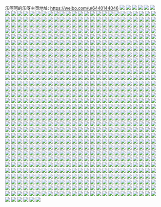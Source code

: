 乐呵呵的乐呀主页地址: https://weibo.com/u/6440144046 
![](https://wx4.sinaimg.cn/mw2000/0071QbF4ly1h9hhjaa2bjj30ox0x9k28.jpg) 
![](https://wx4.sinaimg.cn/mw2000/0071QbF4ly1h9hhjgudpdj323u35snpe.jpg) 
![](https://wx4.sinaimg.cn/mw2000/0071QbF4ly1h9hhixplebj31s035skjn.jpg) 
![](https://wx4.sinaimg.cn/mw2000/0071QbF4ly1h9hhj8sh5yj32c0340u10.jpg) 
![](https://wx4.sinaimg.cn/mw2000/0071QbF4ly1h9hhk07abej31o0280e81.jpg) 
![](https://wx4.sinaimg.cn/mw2000/0071QbF4ly1h9gd3cjwr8j32bc1v0e82.jpg) 
![](https://wx4.sinaimg.cn/mw2000/0071QbF4ly1h9gd3d8h5ij30n011uqgm.jpg) 
![](https://wx4.sinaimg.cn/mw2000/0071QbF4ly1h9gd3dmu6rj30sg0lfgqy.jpg) 
![](https://wx4.sinaimg.cn/mw2000/0071QbF4ly1h9gd3fu7qgj33402c0e82.jpg) 
![](https://wx4.sinaimg.cn/mw2000/0071QbF4ly1h9gd3absmqj31o02801kx.jpg) 
![](https://wx4.sinaimg.cn/mw2000/0071QbF4ly1h9gd5a0x84j30u01404f6.jpg) 
![](https://wx4.sinaimg.cn/mw2000/0071QbF4ly1h9fcuqye38j32c0340e84.jpg) 
![](https://wx4.sinaimg.cn/mw2000/0071QbF4ly1h9fcv5y3zjj33402c0u0y.jpg) 
![](https://wx4.sinaimg.cn/mw2000/0071QbF4ly1h9fcszwdsjj32c0340e82.jpg) 
![](https://wx4.sinaimg.cn/mw2000/0071QbF4ly1h91esvbb0nj30u0140gsd.jpg) 
![](https://wx4.sinaimg.cn/mw2000/0071QbF4ly1h91eukpue3j30n01dstc9.jpg) 
![](https://wx4.sinaimg.cn/mw2000/0071QbF4ly1h8pv89g8ybj30mz0upn33.jpg) 
![](https://wx4.sinaimg.cn/mw2000/0071QbF4ly1h8pv8a7pguj33402c0npe.jpg) 
![](https://wx4.sinaimg.cn/mw2000/0071QbF4ly1h8pvbn0iwzj31o0280b2b.jpg) 
![](https://wx4.sinaimg.cn/mw2000/0071QbF4ly1h8pvnl5bc7j30u0140gwt.jpg) 
![](https://wx4.sinaimg.cn/mw2000/0071QbF4ly1h8hnpoo1zqj31400u0qji.jpg) 
![](https://wx4.sinaimg.cn/mw2000/0071QbF4ly1h88ju14lxxj32c033zkjn.jpg) 
![](https://wx4.sinaimg.cn/mw2000/0071QbF4ly1h82evvn1ubj30n01ds7qx.jpg) 
![](https://wx4.sinaimg.cn/mw2000/0071QbF4ly1h7wymgx8m7j30k00k0dho.jpg) 
![](https://wx4.sinaimg.cn/mw2000/0071QbF4ly1h7wyooew0nj30n01ds41y.jpg) 
![](https://wx4.sinaimg.cn/mw2000/0071QbF4ly1h7pylmvex8j30mt09rdgn.jpg) 
![](https://wx4.sinaimg.cn/mw2000/0071QbF4ly1h7gnbope92j30u0140gus.jpg) 
![](https://wx4.sinaimg.cn/mw2000/0071QbF4ly1h7affwmiv0j30n01ds7wh.jpg) 
![](https://wx4.sinaimg.cn/mw2000/0071QbF4ly1h78lonvb84j31o0280neb.jpg) 
![](https://wx4.sinaimg.cn/mw2000/0071QbF4ly1h78locugc4j31rg280aho.jpg) 
![](https://wx4.sinaimg.cn/mw2000/0071QbF4ly1h78lp80tprj32dc35sqv7.jpg) 
![](https://wx4.sinaimg.cn/mw2000/0071QbF4ly1h78lpgllq0j31r0340u0x.jpg) 
![](https://wx4.sinaimg.cn/mw2000/0071QbF4ly1h78lpso3qij32dc35stok.jpg) 
![](https://wx4.sinaimg.cn/mw2000/0071QbF4ly1h78lo1e4fuj31o0280b29.jpg) 
![](https://wx4.sinaimg.cn/mw2000/0071QbF4ly1h78lpzevrkj31o02807ck.jpg) 
![](https://wx4.sinaimg.cn/mw2000/0071QbF4ly1h78lrpdtcij31o0280dr1.jpg) 
![](https://wx4.sinaimg.cn/mw2000/0071QbF4ly1h78lrr4zy8j31o0280e81.jpg) 
![](https://wx4.sinaimg.cn/mw2000/0071QbF4ly1h78ltrlvipj33402c0kjn.jpg) 
![](https://wx4.sinaimg.cn/mw2000/0071QbF4ly1h72cgo78dbj30n00k9q3i.jpg) 
![](https://wx4.sinaimg.cn/mw2000/0071QbF4ly1h72al54byxj30n00fsdhe.jpg) 
![](https://wx4.sinaimg.cn/mw2000/0071QbF4ly1h6y6cdxw62j31it27z1ky.jpg) 
![](https://wx4.sinaimg.cn/mw2000/0071QbF4ly1h6y6cfg8x6j31o0280tov.jpg) 
![](https://wx4.sinaimg.cn/mw2000/0071QbF4ly1h6y6ceszqkj31o0280qv5.jpg) 
![](https://wx4.sinaimg.cn/mw2000/0071QbF4ly1h6y6hf4u1pj30u00toaqo.jpg) 
![](https://wx4.sinaimg.cn/mw2000/0071QbF4ly1h6y6hqyox8j30q713z7ak.jpg) 
![](https://wx4.sinaimg.cn/mw2000/0071QbF4ly1h6y6j0k7dej30u0140wkl.jpg) 
![](https://wx4.sinaimg.cn/mw2000/0071QbF4ly1h6y6imq0apj32c0340npg.jpg) 
![](https://wx4.sinaimg.cn/mw2000/0071QbF4ly1h6y6ipggasj30u0140grm.jpg) 
![](https://wx4.sinaimg.cn/mw2000/0071QbF4ly1h6tm6rum42j30u0140myw.jpg) 
![](https://wx4.sinaimg.cn/mw2000/0071QbF4ly1h6qu5vonczj30u01shkd5.jpg) 
![](https://wx4.sinaimg.cn/mw2000/0071QbF4ly1h6qu4b8ic0j31o028hkjl.jpg) 
![](https://wx4.sinaimg.cn/mw2000/0071QbF4ly1h6qu4e1xzlj32c0340b2d.jpg) 
![](https://wx4.sinaimg.cn/mw2000/0071QbF4ly1h6qu4i3v5bj32c1340qv8.jpg) 
![](https://wx4.sinaimg.cn/mw2000/0071QbF4ly1h6p1widz8wj333z33zhdt.jpg) 
![](https://wx4.sinaimg.cn/mw2000/0071QbF4ly1h6p1wmov51j3340340u10.jpg) 
![](https://wx4.sinaimg.cn/mw2000/0071QbF4ly1h6p1woqrsaj31l32444qp.jpg) 
![](https://wx4.sinaimg.cn/mw2000/0071QbF4ly1h6hzvzwgrlj32dc35shdv.jpg) 
![](https://wx4.sinaimg.cn/mw2000/0071QbF4ly1h6hztra9csj32c03401ky.jpg) 
![](https://wx4.sinaimg.cn/mw2000/0071QbF4ly1h6hzw5co0tj30q70sg75n.jpg) 
![](https://wx4.sinaimg.cn/mw2000/0071QbF4ly1h6hzx2336xj30sg3zpqkk.jpg) 
![](https://wx4.sinaimg.cn/mw2000/0071QbF4ly1h6hzxhrwqlj33402c0wno.jpg) 
![](https://wx4.sinaimg.cn/mw2000/0071QbF4ly1h6ai4f6amyj30ms0m6mxi.jpg) 
![](https://wx4.sinaimg.cn/mw2000/0071QbF4ly1h66az88u24j30n01dsx0n.jpg) 
![](https://wx4.sinaimg.cn/mw2000/0071QbF4ly1h66az66zq7j30n01dsha8.jpg) 
![](https://wx4.sinaimg.cn/mw2000/0071QbF4ly1h60m24rhrnj32801o07wj.jpg) 
![](https://wx4.sinaimg.cn/mw2000/0071QbF4ly1h60m23uabgj31400u0n54.jpg) 
![](https://wx4.sinaimg.cn/mw2000/0071QbF4ly1h60himybrpj31400u04qh.jpg) 
![](https://wx4.sinaimg.cn/mw2000/0071QbF4ly1h5z4gwo6j4j30u0140jtj.jpg) 
![](https://wx4.sinaimg.cn/mw2000/0071QbF4ly1h5nlp5lbdlj30n01dsn0u.jpg) 
![](https://wx4.sinaimg.cn/mw2000/0071QbF4ly1h5nl780hyvj30n01dsn7k.jpg) 
![](https://wx4.sinaimg.cn/mw2000/0071QbF4ly1h5nlq5mysxj30u01uote6.jpg) 
![](https://wx4.sinaimg.cn/mw2000/0071QbF4ly1h5nlevdip1j30mz10e0xk.jpg) 
![](https://wx4.sinaimg.cn/mw2000/0071QbF4ly1h5a4snyomyj31o0280x6p.jpg) 
![](https://wx4.sinaimg.cn/mw2000/0071QbF4ly1h5a4sxlo7hj32yo1o0npg.jpg) 
![](https://wx4.sinaimg.cn/mw2000/0071QbF4ly1h5a4syh6x1j32801o0kjl.jpg) 
![](https://wx4.sinaimg.cn/mw2000/0071QbF4ly1h5a4sz50fzj32ds1sckjm.jpg) 
![](https://wx4.sinaimg.cn/mw2000/0071QbF4ly1h5a4t0q3ivj32c0340b2d.jpg) 
![](https://wx4.sinaimg.cn/mw2000/0071QbF4ly1h58x71dm4ij32dc35shdw.jpg) 
![](https://wx4.sinaimg.cn/mw2000/0071QbF4ly1h58x7izhrbj32dc35shdv.jpg) 
![](https://wx4.sinaimg.cn/mw2000/0071QbF4ly1h4n1zj07rtj33kw2og7wj.jpg) 
![](https://wx4.sinaimg.cn/mw2000/0071QbF4ly1h4n1zl5fj2j321z33zhdw.jpg) 
![](https://wx4.sinaimg.cn/mw2000/0071QbF4ly1h4n1zmz54vj31o02807wi.jpg) 
![](https://wx4.sinaimg.cn/mw2000/0071QbF4ly1h4n1zp547bj32c0340npg.jpg) 
![](https://wx4.sinaimg.cn/mw2000/0071QbF4ly1h4n1zqyl0oj32801o0b2a.jpg) 
![](https://wx4.sinaimg.cn/mw2000/0071QbF4ly1h4n1zstytzj32801o0npd.jpg) 
![](https://wx4.sinaimg.cn/mw2000/0071QbF4ly1h4n1ztjgmyj32801o0e81.jpg) 
![](https://wx4.sinaimg.cn/mw2000/0071QbF4ly1h4n200vkmgj32og3kwx6u.jpg) 
![](https://wx4.sinaimg.cn/mw2000/0071QbF4ly1h4909yjpq1j311u1be7kw.jpg) 
![](https://wx4.sinaimg.cn/mw2000/0071QbF4ly1h48xkz49sjj31400u04qa.jpg) 
![](https://wx4.sinaimg.cn/mw2000/0071QbF4ly1h4909vtxwqj31o02801kz.jpg) 
![](https://wx4.sinaimg.cn/mw2000/0071QbF4ly1h429ctrfhxj30mz0cvwfl.jpg) 
![](https://wx4.sinaimg.cn/mw2000/0071QbF4ly1h429diljugj31o02807wh.jpg) 
![](https://wx4.sinaimg.cn/mw2000/0071QbF4ly1h3m1k4jgdjj31o0280e82.jpg) 
![](https://wx4.sinaimg.cn/mw2000/0071QbF4ly1h3m1k7ojxnj32dc35shdw.jpg) 
![](https://wx4.sinaimg.cn/mw2000/0071QbF4ly1h3m1ka3p59j32dc35s7wi.jpg) 
![](https://wx4.sinaimg.cn/mw2000/0071QbF4ly1h3m1kats7oj30sg1n9x46.jpg) 
![](https://wx4.sinaimg.cn/mw2000/0071QbF4ly1h3m1kbby6rj30n010hgrx.jpg) 
![](https://wx4.sinaimg.cn/mw2000/0071QbF4ly1h3m1kcpr8yj32dc35su0x.jpg) 
![](https://wx4.sinaimg.cn/mw2000/0071QbF4ly1h3m1k3pdxoj30zk1bek29.jpg) 
![](https://wx4.sinaimg.cn/mw2000/0071QbF4ly1h3m1kdbz8xj31o02801kx.jpg) 
![](https://wx4.sinaimg.cn/mw2000/0071QbF4ly1h3m1kdnxdxj30zk0zkdoe.jpg) 
![](https://wx4.sinaimg.cn/mw2000/0071QbF4ly1h2sm4brzg4j31400u0nd1.jpg) 
![](https://wx4.sinaimg.cn/mw2000/0071QbF4ly1h2f9obg8kcj31400pxtl4.jpg) 
![](https://wx4.sinaimg.cn/mw2000/0071QbF4ly1h2f9ox0m3tj31o0280qv5.jpg) 
![](https://wx4.sinaimg.cn/mw2000/0071QbF4ly1h26mgsadg0j31o02801ky.jpg) 
![](https://wx4.sinaimg.cn/mw2000/0071QbF4ly1h26mgt7bz6j30n01dsari.jpg) 
![](https://wx4.sinaimg.cn/mw2000/0071QbF4ly1h25iijm819j313y0u0wn0.jpg) 
![](https://wx4.sinaimg.cn/mw2000/0071QbF4ly1h25ijlwmpyj30n00gwgpy.jpg) 
![](https://wx4.sinaimg.cn/mw2000/0071QbF4ly1h25ijyzl1jj31400u0n3j.jpg) 
![](https://wx4.sinaimg.cn/mw2000/0071QbF4ly1h1s0kxqcbnj30k00k0418.jpg) 
![](https://wx4.sinaimg.cn/mw2000/0071QbF4ly1h1s0ohe7naj30n01dsdum.jpg) 
![](https://wx4.sinaimg.cn/mw2000/0071QbF4ly1h1s0og7c3vj30n013vq7k.jpg) 
![](https://wx4.sinaimg.cn/mw2000/0071QbF4ly1h1onuv6d7mj31o0280npe.jpg) 
![](https://wx4.sinaimg.cn/mw2000/0071QbF4ly1h1enchz4x1j32801o0npe.jpg) 
![](https://wx4.sinaimg.cn/mw2000/0071QbF4ly1h1enciylswj31400u0tyy.jpg) 
![](https://wx4.sinaimg.cn/mw2000/0071QbF4ly1h176ilwsq3j30lk11nwo3.jpg) 
![](https://wx4.sinaimg.cn/mw2000/0071QbF4ly1h0ouig3eeej30zu16fh99.jpg) 
![](https://wx4.sinaimg.cn/mw2000/0071QbF4ly1h0ouir28sqj32c03407wo.jpg) 
![](https://wx4.sinaimg.cn/mw2000/0071QbF4ly1h0o3cjcb2ej30mt0x4q4s.jpg) 
![](https://wx4.sinaimg.cn/mw2000/0071QbF4ly1h0l6t8tmg6j30u0140n6b.jpg) 
![](https://wx4.sinaimg.cn/mw2000/0071QbF4ly1h0kvnhsukyj30n01dswsd.jpg) 
![](https://wx4.sinaimg.cn/mw2000/0071QbF4ly1h0kvngxafvj30n01dswqu.jpg) 
![](https://wx4.sinaimg.cn/mw2000/0071QbF4ly1h0kvni5iwfj30n01ds7b4.jpg) 
![](https://wx4.sinaimg.cn/mw2000/0071QbF4ly1h06el06mtyj30u00tbgqz.jpg) 
![](https://wx4.sinaimg.cn/mw2000/0071QbF4ly1gzzcuchn8bj30u00u04a0.jpg) 
![](https://wx4.sinaimg.cn/mw2000/0071QbF4ly1gzzcud6oqfj30mh0mhtjp.jpg) 
![](https://wx4.sinaimg.cn/mw2000/0071QbF4ly1gzot6kqcn5j30mi0u0tdt.jpg) 
![](https://wx4.sinaimg.cn/mw2000/0071QbF4ly1gznsq0h5g7j30k30crwfe.jpg) 
![](https://wx4.sinaimg.cn/mw2000/0071QbF4ly1gzjaaza94pj32801o0b2a.jpg) 
![](https://wx4.sinaimg.cn/mw2000/0071QbF4ly1gzjaeypd68j32c02c0e81.jpg) 
![](https://wx4.sinaimg.cn/mw2000/0071QbF4ly1gzjab0s3mjj32801o0qv5.jpg) 
![](https://wx4.sinaimg.cn/mw2000/0071QbF4ly1gzjaesv51aj31o01tzx6p.jpg) 
![](https://wx4.sinaimg.cn/mw2000/0071QbF4ly1gzjaeuamtwj31ba1di4qq.jpg) 
![](https://wx4.sinaimg.cn/mw2000/0071QbF4ly1gzjaexrz37j32c02c0qv9.jpg) 
![](https://wx4.sinaimg.cn/mw2000/0071QbF4ly1gzjaepz9imj32c02c0kjm.jpg) 
![](https://wx4.sinaimg.cn/mw2000/0071QbF4ly1gzjaem9pydj32c02c04qq.jpg) 
![](https://wx4.sinaimg.cn/mw2000/0071QbF4ly1gzjaeo3cd4j32c02c07wi.jpg) 
![](https://wx4.sinaimg.cn/mw2000/0071QbF4ly1gzjaer6ragj32c02c01ky.jpg) 
![](https://wx4.sinaimg.cn/mw2000/0071QbF4ly1gzjaekge99j32c02c07wi.jpg) 
![](https://wx4.sinaimg.cn/mw2000/0071QbF4ly1gzjai63umij32c02c0hdv.jpg) 
![](https://wx4.sinaimg.cn/mw2000/0071QbF4ly1gz0rzc1v23j32c02c0qv6.jpg) 
![](https://wx4.sinaimg.cn/mw2000/0071QbF4ly1gz0s081tucj32c0340qv7.jpg) 
![](https://wx4.sinaimg.cn/mw2000/0071QbF4ly1gywzer1dw7j30n01dsq5g.jpg) 
![](https://wx4.sinaimg.cn/mw2000/0071QbF4ly1gyuvdjwr8rj31400u07t0.jpg) 
![](https://wx4.sinaimg.cn/mw2000/0071QbF4ly1gxdhcx664jj30mi0u0tkj.jpg) 
![](https://wx4.sinaimg.cn/mw2000/0071QbF4ly1gx100zxoyrj31o0280hdu.jpg) 
![](https://wx4.sinaimg.cn/mw2000/0071QbF4ly1gwrm6igl34j30u0140wwr.jpg) 
![](https://wx4.sinaimg.cn/mw2000/0071QbF4ly1gwrm680mb4j30u0140h6j.jpg) 
![](https://wx4.sinaimg.cn/mw2000/0071QbF4ly1gwrm61jbubj30u01407ph.jpg) 
![](https://wx4.sinaimg.cn/mw2000/0071QbF4ly1gwkvqwu6o3j31sc2ds1ky.jpg) 
![](https://wx4.sinaimg.cn/mw2000/0071QbF4ly1gwkvqguw3hj31sc2ds7wi.jpg) 
![](https://wx4.sinaimg.cn/mw2000/0071QbF4ly1gwbln1jdooj32c02c0qv6.jpg) 
![](https://wx4.sinaimg.cn/mw2000/0071QbF4ly1gwbln8jcgwj32c02c01kz.jpg) 
![](https://wx4.sinaimg.cn/mw2000/0071QbF4ly1gw6ys2eqrcj32c13401l1.jpg) 
![](https://wx4.sinaimg.cn/mw2000/0071QbF4ly1gw6ysc8402j32c02c0b2b.jpg) 
![](https://wx4.sinaimg.cn/mw2000/0071QbF4ly1gw6ysjbkd8j32c0340x6r.jpg) 
![](https://wx4.sinaimg.cn/mw2000/0071QbF4ly1gw6yrjdda2j32c02c0b2a.jpg) 
![](https://wx4.sinaimg.cn/mw2000/0071QbF4ly1gw6ytoxlvlj32801o0npe.jpg) 
![](https://wx4.sinaimg.cn/mw2000/0071QbF4ly1gw6ytfsaorj32c02c0x6s.jpg) 
![](https://wx4.sinaimg.cn/mw2000/0071QbF4ly1gw6yu8rdvgj32c02c0npe.jpg) 
![](https://wx4.sinaimg.cn/mw2000/0071QbF4ly1gw6yq4g1bvj32c02c0b2a.jpg) 
![](https://wx4.sinaimg.cn/mw2000/0071QbF4ly1gw6yukt9p6j33402c04qr.jpg) 
![](https://wx4.sinaimg.cn/mw2000/0071QbF4ly1gw44vhix8jj32c0340qv7.jpg) 
![](https://wx4.sinaimg.cn/mw2000/0071QbF4ly1gtgp55f3lpj318q1h5e81.jpg) 
![](https://wx4.sinaimg.cn/mw2000/0071QbF4ly1gtgp5dwglgj31o02807wi.jpg) 
![](https://wx4.sinaimg.cn/mw2000/0071QbF4ly1gtee489ug6j30u00u0tvj.jpg) 
![](https://wx4.sinaimg.cn/mw2000/0071QbF4ly1gt9qrq7k9kj30u00mitgk.jpg) 
![](https://wx4.sinaimg.cn/mw2000/0071QbF4ly1gt545m3wr6j30tu10t7cz.jpg) 
![](https://wx4.sinaimg.cn/mw2000/0071QbF4ly1gt548hzkizj61o0280u0x02.jpg) 
![](https://wx4.sinaimg.cn/mw2000/0071QbF4ly1gt41pwaowuj31400u0qey.jpg) 
![](https://wx4.sinaimg.cn/mw2000/0071QbF4ly1gt41pvc0ycj31o01o0kjl.jpg) 
![](https://wx4.sinaimg.cn/mw2000/0071QbF4ly1gt41q54e4xj31o01o0x6p.jpg) 
![](https://wx4.sinaimg.cn/mw2000/0071QbF4ly1gt41qfq1vdj30ma0ojdna.jpg) 
![](https://wx4.sinaimg.cn/mw2000/0071QbF4ly1gt41q5ysdvj31o0280b29.jpg) 
![](https://wx4.sinaimg.cn/mw2000/0071QbF4ly1gt41rjr8rpj33402c0x6q.jpg) 
![](https://wx4.sinaimg.cn/mw2000/0071QbF4ly1gt0gwu4qf4j31o01o0npe.jpg) 
![](https://wx4.sinaimg.cn/mw2000/0071QbF4ly1gt0gwvmua9j31o01o0x6q.jpg) 
![](https://wx4.sinaimg.cn/mw2000/0071QbF4ly1gt0gwwnaigj31o01o04qq.jpg) 
![](https://wx4.sinaimg.cn/mw2000/0071QbF4ly1gsze3xt2lgj30u0190dqy.jpg) 
![](https://wx4.sinaimg.cn/mw2000/0071QbF4ly1gsze67s3exj31o01o0hdt.jpg) 
![](https://wx4.sinaimg.cn/mw2000/0071QbF4ly1gsczrp99j5j33402c0e82.jpg) 
![](https://wx4.sinaimg.cn/mw2000/0071QbF4ly1gs433a20xzj30u00u04qp.jpg) 
![](https://wx4.sinaimg.cn/mw2000/0071QbF4ly1gs300dfcogj351c3s0b2b.jpg) 
![](https://wx4.sinaimg.cn/mw2000/0071QbF4ly1gs300b7kbij351c3s07wk.jpg) 
![](https://wx4.sinaimg.cn/mw2000/0071QbF4ly1gs300fna46j33s051c1l1.jpg) 
![](https://wx4.sinaimg.cn/mw2000/0071QbF4ly1gs1cpk6v62j30mz0x2wz4.jpg) 
![](https://wx4.sinaimg.cn/mw2000/0071QbF4ly1grlobzf9e8j31q62axx6s.jpg) 
![](https://wx4.sinaimg.cn/mw2000/0071QbF4ly1grlobwuwspj626q2wyhe402.jpg) 
![](https://wx4.sinaimg.cn/mw2000/0071QbF4ly1grloc0c2tgj321c2pqx6r.jpg) 
![](https://wx4.sinaimg.cn/mw2000/0071QbF4ly1grloc4abjbj32c0340npt.jpg) 
![](https://wx4.sinaimg.cn/mw2000/0071QbF4ly1grb5wxu9rij31qz2c0npj.jpg) 
![](https://wx4.sinaimg.cn/mw2000/0071QbF4ly1grb5x0dr8dj31o0280hdy.jpg) 
![](https://wx4.sinaimg.cn/mw2000/0071QbF4ly1grb5yjkmbmj322o340kjv.jpg) 
![](https://wx4.sinaimg.cn/mw2000/0071QbF4ly1grb5x2w48oj31w12ipe85.jpg) 
![](https://wx4.sinaimg.cn/mw2000/0071QbF4ly1grb5x871llj32c02c0u15.jpg) 
![](https://wx4.sinaimg.cn/mw2000/0071QbF4ly1grb5xhri5ej32c03407wy.jpg) 
![](https://wx4.sinaimg.cn/mw2000/0071QbF4ly1grb5yydsu4j32801o0kjo.jpg) 
![](https://wx4.sinaimg.cn/mw2000/0071QbF4ly1grb5z1nyhaj32801o01ky.jpg) 
![](https://wx4.sinaimg.cn/mw2000/0071QbF4ly1grb5yea3snj32c0340u18.jpg) 
![](https://wx4.sinaimg.cn/mw2000/0071QbF4ly1grb5wnc4mkj32801o0x6r.jpg) 
![](https://wx4.sinaimg.cn/mw2000/0071QbF4ly1grb5xtwhcyj31w02ine8c.jpg) 
![](https://wx4.sinaimg.cn/mw2000/0071QbF4ly1grb5xozqi4j32c02c0e8c.jpg) 
![](https://wx4.sinaimg.cn/mw2000/0071QbF4ly1grb5y8lpjcj33402c04r5.jpg) 
![](https://wx4.sinaimg.cn/mw2000/0071QbF4ly1grb5ynt583j33402c0qve.jpg) 
![](https://wx4.sinaimg.cn/mw2000/0071QbF4ly1grb5ysm4wgj32c0340kjy.jpg) 
![](https://wx4.sinaimg.cn/mw2000/0071QbF4ly1grb5yvs3u9j33402c0e87.jpg) 
![](https://wx4.sinaimg.cn/mw2000/0071QbF4ly1grb5z0ch1lj31o0280u0x.jpg) 
![](https://wx4.sinaimg.cn/mw2000/0071QbF4ly1grb5xjrmobj33402c0qv6.jpg) 
![](https://wx4.sinaimg.cn/mw2000/0071QbF4ly1gra17vzlv7j32802fgqvf.jpg) 
![](https://wx4.sinaimg.cn/mw2000/0071QbF4ly1gra1lglyytj32801o0e86.jpg) 
![](https://wx4.sinaimg.cn/mw2000/0071QbF4ly1gra1ll3d3hj32801o0npg.jpg) 
![](https://wx4.sinaimg.cn/mw2000/0071QbF4ly1gra1l6988yj323w35s7wq.jpg) 
![](https://wx4.sinaimg.cn/mw2000/0071QbF4ly1gra1lqmvgzj31o0280e85.jpg) 
![](https://wx4.sinaimg.cn/mw2000/0071QbF4ly1gra159i1grj31o0280b2c.jpg) 
![](https://wx4.sinaimg.cn/mw2000/0071QbF4ly1gr8ui25i3jj32c02c0qvc.jpg) 
![](https://wx4.sinaimg.cn/mw2000/0071QbF4ly1gr8uhyxc0lj33402c0u0x.jpg) 
![](https://wx4.sinaimg.cn/mw2000/0071QbF4ly1gr65jroxl6j31400u014q.jpg) 
![](https://wx4.sinaimg.cn/mw2000/0071QbF4ly1gr65jsyyi0j31400u0dt8.jpg) 
![](https://wx4.sinaimg.cn/mw2000/0071QbF4ly1gr36k0lm2zj33342bc1kz.jpg) 
![](https://wx4.sinaimg.cn/mw2000/0071QbF4ly1gr36jyd5sbj30u00u010g.jpg) 
![](https://wx4.sinaimg.cn/mw2000/0071QbF4ly1gqznu55zwyj33402c01ky.jpg) 
![](https://wx4.sinaimg.cn/mw2000/0071QbF4ly1gqw6qh3y9gj32801o0hdt.jpg) 
![](https://wx4.sinaimg.cn/mw2000/0071QbF4ly1gqw6qnhg9ej33402c0e84.jpg) 
![](https://wx4.sinaimg.cn/mw2000/0071QbF4ly1gqw6qlf8buj32801o0qv5.jpg) 
![](https://wx4.sinaimg.cn/mw2000/0071QbF4ly1gqw6qihi1jj32801o0b2a.jpg) 
![](https://wx4.sinaimg.cn/mw2000/0071QbF4ly1gqw6qpp9ynj31o0280u0x.jpg) 
![](https://wx4.sinaimg.cn/mw2000/0071QbF4ly1gqw6qiyyicj32801o0hdt.jpg) 
![](https://wx4.sinaimg.cn/mw2000/0071QbF4ly1gqw6qlyiuuj32801o0npd.jpg) 
![](https://wx4.sinaimg.cn/mw2000/0071QbF4ly1gqw6qoukjmj31w02in7wi.jpg) 
![](https://wx4.sinaimg.cn/mw2000/0071QbF4ly1gqw6qjrpoej32801o0npd.jpg) 
![](https://wx4.sinaimg.cn/mw2000/0071QbF4ly1gqw68g4lg6j32rx22yx6q.jpg) 
![](https://wx4.sinaimg.cn/mw2000/0071QbF4ly1gqw68ez4uuj31w02inhdw.jpg) 
![](https://wx4.sinaimg.cn/mw2000/0071QbF4ly1gqw68jgz7sj31o0280b2h.jpg) 
![](https://wx4.sinaimg.cn/mw2000/0071QbF4ly1gqw68w79izj31o0280hdy.jpg) 
![](https://wx4.sinaimg.cn/mw2000/0071QbF4ly1gqw68pcahtj32c0340he1.jpg) 
![](https://wx4.sinaimg.cn/mw2000/0071QbF4ly1gqw6949139j32801o0qv5.jpg) 
![](https://wx4.sinaimg.cn/mw2000/0071QbF4ly1gqw68lmzyyj31w02innpl.jpg) 
![](https://wx4.sinaimg.cn/mw2000/0071QbF4ly1gqw6a317usj32c0340npq.jpg) 
![](https://wx4.sinaimg.cn/mw2000/0071QbF4ly1gqw697bd8vj32in1w07wk.jpg) 
![](https://wx4.sinaimg.cn/mw2000/0071QbF4ly1gqw65wtvb8j32c02c07wv.jpg) 
![](https://wx4.sinaimg.cn/mw2000/0071QbF4ly1gqw6603fbej32c02c0kjt.jpg) 
![](https://wx4.sinaimg.cn/mw2000/0071QbF4ly1gqw65to511j33402c0npr.jpg) 
![](https://wx4.sinaimg.cn/mw2000/0071QbF4ly1gqw664tpwyj33402c0he6.jpg) 
![](https://wx4.sinaimg.cn/mw2000/0071QbF4ly1gqw665xo8zj33402c07wk.jpg) 
![](https://wx4.sinaimg.cn/mw2000/0071QbF4ly1gqw6674vr2j33402c0hdu.jpg) 
![](https://wx4.sinaimg.cn/mw2000/0071QbF4ly1gqnlio3minj31400u0kjm.jpg) 
![](https://wx4.sinaimg.cn/mw2000/0071QbF4ly1gqnli3xcd7j31400u0e82.jpg) 
![](https://wx4.sinaimg.cn/mw2000/0071QbF4ly1gqnlibsj8sj31400u0kjm.jpg) 
![](https://wx4.sinaimg.cn/mw2000/0071QbF4ly1gqnlifgdvfj31400u01ky.jpg) 
![](https://wx4.sinaimg.cn/mw2000/0071QbF4ly1gqnliiqz63j31400u0u0x.jpg) 
![](https://wx4.sinaimg.cn/mw2000/0071QbF4ly1gqnlh3rc0jj32in1w07wi.jpg) 
![](https://wx4.sinaimg.cn/mw2000/0071QbF4ly1gqnlivmlu2j31400u0qv6.jpg) 
![](https://wx4.sinaimg.cn/mw2000/0071QbF4ly1gqnlhv0qc3j31400u0hdu.jpg) 
![](https://wx4.sinaimg.cn/mw2000/0071QbF4ly1gqnlhyqzgkj31400u0x6p.jpg) 
![](https://wx4.sinaimg.cn/mw2000/0071QbF4ly1gqlnlwanc3j32a031cqvb.jpg) 
![](https://wx4.sinaimg.cn/mw2000/0071QbF4ly1gqlno485knj33402c0e84.jpg) 
![](https://wx4.sinaimg.cn/mw2000/0071QbF4ly1gqlnlujsbmj31o1280u12.jpg) 
![](https://wx4.sinaimg.cn/mw2000/0071QbF4ly1gqlnlxnmrnj33402c0u0z.jpg) 
![](https://wx4.sinaimg.cn/mw2000/0071QbF4ly1gqlnrvs0t8j32801o0kjo.jpg) 
![](https://wx4.sinaimg.cn/mw2000/0071QbF4ly1gqlnqld7r9j31400u0b2a.jpg) 
![](https://wx4.sinaimg.cn/mw2000/0071QbF4ly1gqfz21mayqj32801o0hdz.jpg) 
![](https://wx4.sinaimg.cn/mw2000/0071QbF4ly1gqfz1h67kvj32801o04qw.jpg) 
![](https://wx4.sinaimg.cn/mw2000/0071QbF4ly1gqfz1ijwr9j32801o0u13.jpg) 
![](https://wx4.sinaimg.cn/mw2000/0071QbF4ly1gqfz1jv0iuj32801o07wo.jpg) 
![](https://wx4.sinaimg.cn/mw2000/0071QbF4ly1gqfz1wrochj33402c0e8g.jpg) 
![](https://wx4.sinaimg.cn/mw2000/0071QbF4ly1gqfz1r1gkaj32801o01l4.jpg) 
![](https://wx4.sinaimg.cn/mw2000/0071QbF4ly1gqfz24haqwj32801o0qva.jpg) 
![](https://wx4.sinaimg.cn/mw2000/0071QbF4ly1gqfz1n69wgj33402c07wy.jpg) 
![](https://wx4.sinaimg.cn/mw2000/0071QbF4ly1gqfz1zvs9ej32801o01l3.jpg) 
![](https://wx4.sinaimg.cn/mw2000/0071QbF4ly1gqfz1pfiebj32801o0u13.jpg) 
![](https://wx4.sinaimg.cn/mw2000/0071QbF4ly1gqfz1sxcvij32801o07wp.jpg) 
![](https://wx4.sinaimg.cn/mw2000/0071QbF4ly1gqfz1fw7lxj32801o0kjq.jpg) 
![](https://wx4.sinaimg.cn/mw2000/0071QbF4ly1gqfz1yc8clj32801o04qv.jpg) 
![](https://wx4.sinaimg.cn/mw2000/0071QbF4ly1gqfz23afejj32801o0x6v.jpg) 
![](https://wx4.sinaimg.cn/mw2000/0071QbF4ly1gqfz26837vj32801o01l3.jpg) 
![](https://wx4.sinaimg.cn/mw2000/0071QbF4ly1gqfz27vlv8j32801o0npi.jpg) 
![](https://wx4.sinaimg.cn/mw2000/0071QbF4ly1gqfz2ayv6hj33402c04r5.jpg) 
![](https://wx4.sinaimg.cn/mw2000/0071QbF4ly1gqfz2cya0sj32801o0kjs.jpg) 
![](https://wx4.sinaimg.cn/mw2000/0071QbF4ly1gqdlo9rd70j32801o0x6p.jpg) 
![](https://wx4.sinaimg.cn/mw2000/0071QbF4ly1gqdlobnouqj32c02c01ky.jpg) 
![](https://wx4.sinaimg.cn/mw2000/0071QbF4ly1gqdloalmyzj32801o0x6p.jpg) 
![](https://wx4.sinaimg.cn/mw2000/0071QbF4ly1gqalez25m4j335s35se8e.jpg) 
![](https://wx4.sinaimg.cn/mw2000/0071QbF4ly1gqale15xzlj32801o01l3.jpg) 
![](https://wx4.sinaimg.cn/mw2000/0071QbF4ly1gqale64feaj32801o04qv.jpg) 
![](https://wx4.sinaimg.cn/mw2000/0071QbF4ly1gqalgjq40rj334022nhe7.jpg) 
![](https://wx4.sinaimg.cn/mw2000/0071QbF4ly1gqaldtodv9j32c1340npr.jpg) 
![](https://wx4.sinaimg.cn/mw2000/0071QbF4ly1gqalgxpudrj32c0340e8l.jpg) 
![](https://wx4.sinaimg.cn/mw2000/0071QbF4ly1gqalfnt7mdj32801o0x6v.jpg) 
![](https://wx4.sinaimg.cn/mw2000/0071QbF4ly1gqalfx286bj33402c0x70.jpg) 
![](https://wx4.sinaimg.cn/mw2000/0071QbF4ly1gqalj5ifaej32801o04qv.jpg) 
![](https://wx4.sinaimg.cn/mw2000/0071QbF4ly1gqaljhzzenj33402c0u1c.jpg) 
![](https://wx4.sinaimg.cn/mw2000/0071QbF4ly1gqalfrrsopj33402c0u15.jpg) 
![](https://wx4.sinaimg.cn/mw2000/0071QbF4ly1gqalg3h7wgj33402c0b2p.jpg) 
![](https://wx4.sinaimg.cn/mw2000/0071QbF4ly1gqalgatdwrj33402c0qvk.jpg) 
![](https://wx4.sinaimg.cn/mw2000/0071QbF4ly1gqalh2em3wj31o0280u11.jpg) 
![](https://wx4.sinaimg.cn/mw2000/0071QbF4ly1gqalkakpiaj32by3404r5.jpg) 
![](https://wx4.sinaimg.cn/mw2000/0071QbF4ly1gqalkord0ij33402c04r4.jpg) 
![](https://wx4.sinaimg.cn/mw2000/0071QbF4ly1gqaliz1v5wj33402c01lc.jpg) 
![](https://wx4.sinaimg.cn/mw2000/0071QbF4ly1gqalljvltej33402d7qvj.jpg) 
![](https://wx4.sinaimg.cn/mw2000/0071QbF4ly1gqa63209bij30u00u0qv5.jpg) 
![](https://wx4.sinaimg.cn/mw2000/0071QbF4ly1gqa634qknyj31400u01ky.jpg) 
![](https://wx4.sinaimg.cn/mw2000/0071QbF4ly1gq9jpae8ltj32c0340e82.jpg) 
![](https://wx4.sinaimg.cn/mw2000/0071QbF4ly1gq908og5byj32c0340hea.jpg) 
![](https://wx4.sinaimg.cn/mw2000/0071QbF4ly1gq902fktnbj33402c0kjl.jpg) 
![](https://wx4.sinaimg.cn/mw2000/0071QbF4ly1gq906t729ej32c0340b2k.jpg) 
![](https://wx4.sinaimg.cn/mw2000/0071QbF4ly1gq9023xjh5j33402c0e81.jpg) 
![](https://wx4.sinaimg.cn/mw2000/0071QbF4ly1gq9028ikmhj33402c0e81.jpg) 
![](https://wx4.sinaimg.cn/mw2000/0071QbF4ly1gq901xkb1vj33402c04r2.jpg) 
![](https://wx4.sinaimg.cn/mw2000/0071QbF4ly1gq9039u6tlj32c0340e82.jpg) 
![](https://wx4.sinaimg.cn/mw2000/0071QbF4ly1gq8zxzoiu6j33402c07wu.jpg) 
![](https://wx4.sinaimg.cn/mw2000/0071QbF4ly1gq902pun9aj33402c0x6p.jpg) 
![](https://wx4.sinaimg.cn/mw2000/0071QbF4ly1gq8zwk55j0j32dc35she4.jpg) 
![](https://wx4.sinaimg.cn/mw2000/0071QbF4ly1gq902yofejj33402c0x6p.jpg) 
![](https://wx4.sinaimg.cn/mw2000/0071QbF4ly1gq8zzaqo9lj32dc35skjx.jpg) 
![](https://wx4.sinaimg.cn/mw2000/0071QbF4ly1gq8zvbg716j33402c01ky.jpg) 
![](https://wx4.sinaimg.cn/mw2000/0071QbF4ly1gq900jzwayj32dc35su19.jpg) 
![](https://wx4.sinaimg.cn/mw2000/0071QbF4ly1gq908xm3ugj32801o0u0x.jpg) 
![](https://wx4.sinaimg.cn/mw2000/0071QbF4ly1gq90ahhkhaj33402c0x71.jpg) 
![](https://wx4.sinaimg.cn/mw2000/0071QbF4ly1gq90blemf8j32c0340hdw.jpg) 
![](https://wx4.sinaimg.cn/mw2000/0071QbF4ly1gq90bcys3rj30u00mi7wh.jpg) 
![](https://wx4.sinaimg.cn/mw2000/0071QbF4ly1gq8g9hqz3lj32c02c07wi.jpg) 
![](https://wx4.sinaimg.cn/mw2000/0071QbF4ly1gq25u6fin6j30nf0w1e38.jpg) 
![](https://wx4.sinaimg.cn/mw2000/0071QbF4ly1gpzs5rvcz9j31o0280qvb.jpg) 
![](https://wx4.sinaimg.cn/mw2000/0071QbF4ly1gpzs5cwdjnj32801o0qv9.jpg) 
![](https://wx4.sinaimg.cn/mw2000/0071QbF4ly1gpzs5w38guj31ii20pu10.jpg) 
![](https://wx4.sinaimg.cn/mw2000/0071QbF4ly1gpzs5px1v7j31o0280hdz.jpg) 
![](https://wx4.sinaimg.cn/mw2000/0071QbF4ly1gpzs79k7foj32801o0b2a.jpg) 
![](https://wx4.sinaimg.cn/mw2000/0071QbF4ly1gpzs5ta05ej31o02807wo.jpg) 
![](https://wx4.sinaimg.cn/mw2000/0071QbF4ly1gpzs60esg3j31o0280e88.jpg) 
![](https://wx4.sinaimg.cn/mw2000/0071QbF4ly1gpzs7aju9wj32c02c0hdw.jpg) 
![](https://wx4.sinaimg.cn/mw2000/0071QbF4ly1gpzs61kjkij31lo24we85.jpg) 
![](https://wx4.sinaimg.cn/mw2000/0071QbF4ly1gpzs654mkgj31o01qkkjo.jpg) 
![](https://wx4.sinaimg.cn/mw2000/0071QbF4ly1gpzs5uuq4sj31o0280u13.jpg) 
![](https://wx4.sinaimg.cn/mw2000/0071QbF4ly1gpzs5ynl8uj31o0280e85.jpg) 
![](https://wx4.sinaimg.cn/mw2000/0071QbF4ly1gpzs5hjeo9j32c02c0kjs.jpg) 
![](https://wx4.sinaimg.cn/mw2000/0071QbF4ly1gpzs5lcs88j33402c04r7.jpg) 
![](https://wx4.sinaimg.cn/mw2000/0071QbF4ly1gpzs5nxra3j33402c0e8b.jpg) 
![](https://wx4.sinaimg.cn/mw2000/0071QbF4ly1gpzs63lqu9j31l02404qt.jpg) 
![](https://wx4.sinaimg.cn/mw2000/0071QbF4ly1gpzs7ml86pj31o0280b2a.jpg) 
![](https://wx4.sinaimg.cn/mw2000/0071QbF4ly1gpzs8qgduuj32801o01ky.jpg) 
![](https://wx4.sinaimg.cn/mw2000/0071QbF4ly1gpu624pjcgj30u0140npd.jpg) 
![](https://wx4.sinaimg.cn/mw2000/0071QbF4ly1gpu625n2k4j31400u0npd.jpg) 
![](https://wx4.sinaimg.cn/mw2000/0071QbF4ly1gpu626eamjj30u01404jx.jpg) 
![](https://wx4.sinaimg.cn/mw2000/0071QbF4ly1gppxkg83gxj32c02c0kjn.jpg) 
![](https://wx4.sinaimg.cn/mw2000/0071QbF4ly1gplxyuu7akj310o0ri15g.jpg) 
![](https://wx4.sinaimg.cn/mw2000/0071QbF4ly1gplxyvwv9zj32801o01kz.jpg) 
![](https://wx4.sinaimg.cn/mw2000/0071QbF4ly1gply0h8mkxj32801o0hdu.jpg) 
![](https://wx4.sinaimg.cn/mw2000/0071QbF4ly1gply00f6l3j32801o0npd.jpg) 
![](https://wx4.sinaimg.cn/mw2000/0071QbF4ly1gphbn0nyn6j31o0140e83.jpg) 
![](https://wx4.sinaimg.cn/mw2000/0071QbF4ly1gphbmuu8esj32c02c0qv6.jpg) 
![](https://wx4.sinaimg.cn/mw2000/0071QbF4ly1gphbmtqf6uj31o0280qva.jpg) 
![](https://wx4.sinaimg.cn/mw2000/0071QbF4ly1gphbn11yrij30n01frws3.jpg) 
![](https://wx4.sinaimg.cn/mw2000/0071QbF4ly1gphbmvuxs1j32c02c0kjl.jpg) 
![](https://wx4.sinaimg.cn/mw2000/0071QbF4ly1gphbn1j4nmj31o0280u0x.jpg) 
![](https://wx4.sinaimg.cn/mw2000/0071QbF4ly1gphbmwsvnfj33402c0qv6.jpg) 
![](https://wx4.sinaimg.cn/mw2000/0071QbF4ly1gphbmyuoq7j32c02c04qy.jpg) 
![](https://wx4.sinaimg.cn/mw2000/0071QbF4ly1gphbo1p61mj31o0280hdt.jpg) 
![](https://wx4.sinaimg.cn/mw2000/0071QbF4ly1gpcfgbqudgj30qo0xc450.jpg) 
![](https://wx4.sinaimg.cn/mw2000/0071QbF4ly1gpcfgawafmj30qo17odhl.jpg) 
![](https://wx4.sinaimg.cn/mw2000/0071QbF4ly1gp358f49mhj32c02c04qq.jpg) 
![](https://wx4.sinaimg.cn/mw2000/0071QbF4ly1gp358na8swj33402c04qq.jpg) 
![](https://wx4.sinaimg.cn/mw2000/0071QbF4ly1gp35c65umbj33402c01kz.jpg) 
![](https://wx4.sinaimg.cn/mw2000/0071QbF4ly1gp35c302p5j31o0280b29.jpg) 
![](https://wx4.sinaimg.cn/mw2000/0071QbF4ly1gp35eu7fe8j32c02c01ky.jpg) 
![](https://wx4.sinaimg.cn/mw2000/0071QbF4ly1gp360csdc2j31400u04qp.jpg) 
![](https://wx4.sinaimg.cn/mw2000/0071QbF4ly1gp2dgjbmn4j30mz0xkgrj.jpg) 
![](https://wx4.sinaimg.cn/mw2000/0071QbF4ly1gp2dfs5025j31ds0n01kx.jpg) 
![](https://wx4.sinaimg.cn/mw2000/0071QbF4ly1gp19v319isj30n009uaaq.jpg) 
![](https://wx4.sinaimg.cn/mw2000/0071QbF4ly1gp0wdfil6ej30tz0mie2b.jpg) 
![](https://wx4.sinaimg.cn/mw2000/0071QbF4ly1goyw55fw5yj30qo0ji7l9.jpg) 
![](https://wx4.sinaimg.cn/mw2000/0071QbF4ly1goyw56566vj31k92bcth1.jpg) 
![](https://wx4.sinaimg.cn/mw2000/0071QbF4ly1gox3ls7ki2j30n01ds7lx.jpg) 
![](https://wx4.sinaimg.cn/mw2000/0071QbF4ly1gou6wr545cj30ty0ty7wh.jpg) 
![](https://wx4.sinaimg.cn/mw2000/0071QbF4ly1gou6t73m9zj30n00gxq4o.jpg) 
![](https://wx4.sinaimg.cn/mw2000/0071QbF4ly1got4p3uhyuj30u00mhaia.jpg) 
![](https://wx4.sinaimg.cn/mw2000/0071QbF4ly1got4stct17j36ae90tnpk.jpg) 
![](https://wx4.sinaimg.cn/mw2000/0071QbF4ly1got4lb5ir8j30u00u0e81.jpg) 
![](https://wx4.sinaimg.cn/mw2000/0071QbF4ly1gooe3xq6y5j30u00u0kjl.jpg) 
![](https://wx4.sinaimg.cn/mw2000/0071QbF4ly1gocug1hk6pj33402c0b2b.jpg) 
![](https://wx4.sinaimg.cn/mw2000/0071QbF4ly1goanxxrdh3j32c02c0npe.jpg) 
![](https://wx4.sinaimg.cn/mw2000/0071QbF4ly1goanxvjdsuj33402c0qv7.jpg) 
![](https://wx4.sinaimg.cn/mw2000/0071QbF4ly1go7130ss7uj30n01dsdlb.jpg) 
![](https://wx4.sinaimg.cn/mw2000/0071QbF4ly1go71316mhnj31o01o0u0x.jpg) 
![](https://wx4.sinaimg.cn/mw2000/0071QbF4ly1gns0h1rfdcj32bc334npj.jpg) 
![](https://wx4.sinaimg.cn/mw2000/0071QbF4ly1gns0idos76j32bc334u0x.jpg) 
![](https://wx4.sinaimg.cn/mw2000/0071QbF4ly1gns0ifwv9uj32bc334npd.jpg) 
![](https://wx4.sinaimg.cn/mw2000/0071QbF4ly1gns0ihqv6ej32bc334e82.jpg) 
![](https://wx4.sinaimg.cn/mw2000/0071QbF4ly1gns0ikygv3j32bc334npe.jpg) 
![](https://wx4.sinaimg.cn/mw2000/0071QbF4ly1gns0irh6osj333423p1kz.jpg) 
![](https://wx4.sinaimg.cn/mw2000/0071QbF4ly1gns0ioysgvj320c2oge82.jpg) 
![](https://wx4.sinaimg.cn/mw2000/0071QbF4ly1gns0joupdzj32bc334u0x.jpg) 
![](https://wx4.sinaimg.cn/mw2000/0071QbF4ly1gns0iz29uoj32bc334hdv.jpg) 
![](https://wx4.sinaimg.cn/mw2000/0071QbF4ly1gns0impkwcj31yz2dgqv5.jpg) 
![](https://wx4.sinaimg.cn/mw2000/0071QbF4ly1gns0jix8obj32bc334u0x.jpg) 
![](https://wx4.sinaimg.cn/mw2000/0071QbF4ly1gns0ivpccgj325p2vlx6q.jpg) 
![](https://wx4.sinaimg.cn/mw2000/0071QbF4ly1gns0j30hyij32bc334kjq.jpg) 
![](https://wx4.sinaimg.cn/mw2000/0071QbF4ly1gns0j86nxlj32bc334npj.jpg) 
![](https://wx4.sinaimg.cn/mw2000/0071QbF4ly1gns0jh4k3ij33342bc1kz.jpg) 
![](https://wx4.sinaimg.cn/mw2000/0071QbF4ly1gnngquxlwyj32801o01ky.jpg) 
![](https://wx4.sinaimg.cn/mw2000/0071QbF4ly1gnngqyjnxkj33402c0npg.jpg) 
![](https://wx4.sinaimg.cn/mw2000/0071QbF4ly1gnngqtaam5j319j19jnmz.jpg) 
![](https://wx4.sinaimg.cn/mw2000/0071QbF4ly1gnngr1n4qpj31o01o04qq.jpg) 
![](https://wx4.sinaimg.cn/mw2000/0071QbF4ly1gnk1cjbqq9j30kw0c2q5u.jpg) 
![](https://wx4.sinaimg.cn/mw2000/0071QbF4ly1gnk1cjwzk1j31o01o0b2a.jpg) 
![](https://wx4.sinaimg.cn/mw2000/0071QbF4ly1gnk1cj5aczj30jy0b6tb3.jpg) 
![](https://wx4.sinaimg.cn/mw2000/0071QbF4ly1gnarkk5bt3j32in1vzx6q.jpg) 
![](https://wx4.sinaimg.cn/mw2000/0071QbF4ly1gnarkkmhdoj30u819dh6z.jpg) 
![](https://wx4.sinaimg.cn/mw2000/0071QbF4ly1gnarkn5ioxj31eo1204qp.jpg) 
![](https://wx4.sinaimg.cn/mw2000/0071QbF4ly1gnarkktadxj30u719dhac.jpg) 
![](https://wx4.sinaimg.cn/mw2000/0071QbF4ly1gnarklfcltj31mq26a7wh.jpg) 
![](https://wx4.sinaimg.cn/mw2000/0071QbF4ly1gnarkjk77wj30u819d1dh.jpg) 
![](https://wx4.sinaimg.cn/mw2000/0071QbF4ly1gna7wnbl84j30tz0k7b0y.jpg) 
![](https://wx4.sinaimg.cn/mw2000/0071QbF4ly1gn9j1d11ycj31400u014u.jpg) 
![](https://wx4.sinaimg.cn/mw2000/0071QbF4ly1gn9j1e1okhj31400u07go.jpg) 
![](https://wx4.sinaimg.cn/mw2000/0071QbF4ly1gn9j1oaq7xj30u00u07f8.jpg) 
![](https://wx4.sinaimg.cn/mw2000/0071QbF4ly1gn9j2b7ptkj30u010w4by.jpg) 
![](https://wx4.sinaimg.cn/mw2000/0071QbF4ly1gn77oxsxxxj30n0152wjt.jpg) 
![](https://wx4.sinaimg.cn/mw2000/0071QbF4ly1gn2mx68rdbj30u00u0kdn.jpg) 
![](https://wx4.sinaimg.cn/mw2000/0071QbF4ly1gmze3maghmj30mi0mie37.jpg) 
![](https://wx4.sinaimg.cn/mw2000/0071QbF4ly1gmxz2o0ua5j30u0140gup.jpg) 
![](https://wx4.sinaimg.cn/mw2000/0071QbF4ly1gmv96y3sbbj30u00u0dsw.jpg) 
![](https://wx4.sinaimg.cn/mw2000/0071QbF4ly1gmqrqixm6nj31400u0n7t.jpg) 
![](https://wx4.sinaimg.cn/mw2000/0071QbF4ly1gmqrqir49ij30u00u07f1.jpg) 
![](https://wx4.sinaimg.cn/mw2000/0071QbF4ly1gmptbppg6kj30u00u0dru.jpg) 
![](https://wx4.sinaimg.cn/mw2000/0071QbF4ly1gmptbpwoeij30u00u0wpl.jpg) 
![](https://wx4.sinaimg.cn/mw2000/0071QbF4ly1gmptbq64zgj30u00u0wp0.jpg) 
![](https://wx4.sinaimg.cn/mw2000/0071QbF4ly1gmptbp917xj30u00u0drx.jpg) 
![](https://wx4.sinaimg.cn/mw2000/0071QbF4ly1gmn319o18nj30u00u0qv5.jpg) 
![](https://wx4.sinaimg.cn/mw2000/0071QbF4ly1gmn30zomw9j32c0340e82.jpg) 
![](https://wx4.sinaimg.cn/mw2000/0071QbF4ly1gmm33qokxtj30u018ewkc.jpg) 
![](https://wx4.sinaimg.cn/mw2000/0071QbF4ly1gmm33qjeccj30k60e0jtw.jpg) 
![](https://wx4.sinaimg.cn/mw2000/0071QbF4ly1gmm33roz02j31400u0anm.jpg) 
![](https://wx4.sinaimg.cn/mw2000/0071QbF4ly1gmm33s2wbdj30wv0u0tdh.jpg) 
![](https://wx4.sinaimg.cn/mw2000/0071QbF4ly1gmgokuhuazj31400u0k0p.jpg) 
![](https://wx4.sinaimg.cn/mw2000/0071QbF4ly1gmgoksxssuj30n00n0mz8.jpg) 
![](https://wx4.sinaimg.cn/mw2000/0071QbF4ly1gmgokt60djj30u00u0ah0.jpg) 
![](https://wx4.sinaimg.cn/mw2000/0071QbF4ly1gmgonn7krhj30u10u0n3k.jpg) 
![](https://wx4.sinaimg.cn/mw2000/0071QbF4ly1gmgoktbuxkj30u10u0gs4.jpg) 
![](https://wx4.sinaimg.cn/mw2000/0071QbF4ly1gmgoktgyk8j31400u0wp6.jpg) 
![](https://wx4.sinaimg.cn/mw2000/0071QbF4ly1gmgokuczpdj31400u0dos.jpg) 
![](https://wx4.sinaimg.cn/mw2000/0071QbF4ly1gmgokstbtzj30n00mzdjy.jpg) 
![](https://wx4.sinaimg.cn/mw2000/0071QbF4ly1gmgop11wqsj31400u0wod.jpg) 
![](https://wx4.sinaimg.cn/mw2000/0071QbF4ly1gmeui2hfotj31400u07bl.jpg) 
![](https://wx4.sinaimg.cn/mw2000/0071QbF4ly1gmeui8iegjj32c03401kz.jpg) 
![](https://wx4.sinaimg.cn/mw2000/0071QbF4ly1gmeuif6l37j32c0340qv6.jpg) 
![](https://wx4.sinaimg.cn/mw2000/0071QbF4ly1gmeuiu4avuj31400u0u0x.jpg) 
![](https://wx4.sinaimg.cn/mw2000/0071QbF4ly1gmeuimlzqdj33402c01kz.jpg) 
![](https://wx4.sinaimg.cn/mw2000/0071QbF4ly1gmeuipzz4sj33402c0b2a.jpg) 
![](https://wx4.sinaimg.cn/mw2000/0071QbF4ly1gmbt6wgmz1j30n00tldjd.jpg) 
![](https://wx4.sinaimg.cn/mw2000/0071QbF4ly1gm8zlroezoj33402c0qv6.jpg) 
![](https://wx4.sinaimg.cn/mw2000/0071QbF4ly1gm3v4ocptcj30u01407d6.jpg) 
![](https://wx4.sinaimg.cn/mw2000/0071QbF4ly1gm3v4p3mg7j30u00u0tfm.jpg) 
![](https://wx4.sinaimg.cn/mw2000/0071QbF4ly1gm3v4pb6gnj30u013zwnu.jpg) 
![](https://wx4.sinaimg.cn/mw2000/0071QbF4ly1gm3mk9jckhj31400u04b0.jpg) 
![](https://wx4.sinaimg.cn/mw2000/0071QbF4ly1gm3mkb8pr2j31400u0tnu.jpg) 
![](https://wx4.sinaimg.cn/mw2000/0071QbF4ly1gm3mkcpt9aj31400u0hcv.jpg) 
![](https://wx4.sinaimg.cn/mw2000/0071QbF4ly1gm3mkdlmb4j30mi0u0afj.jpg) 
![](https://wx4.sinaimg.cn/mw2000/0071QbF4ly1gm3mkf3zkoj31400u0qjm.jpg) 
![](https://wx4.sinaimg.cn/mw2000/0071QbF4ly1gm3mkgnua1j31400u0gyq.jpg) 
![](https://wx4.sinaimg.cn/mw2000/0071QbF4ly1gm3mki0x8kj31400u0nad.jpg) 
![](https://wx4.sinaimg.cn/mw2000/0071QbF4ly1gm3mknc09lj31400u0qsh.jpg) 
![](https://wx4.sinaimg.cn/mw2000/0071QbF4ly1gm3mkkgkcsj31400u0qir.jpg) 
![](https://wx4.sinaimg.cn/mw2000/0071QbF4ly1gm3mk7ycp1j30mi0u0k24.jpg) 
![](https://wx4.sinaimg.cn/mw2000/0071QbF4ly1gm3mkub8idj31o01o01ky.jpg) 
![](https://wx4.sinaimg.cn/mw2000/0071QbF4ly1gm3mkq45ydj31400u0kbr.jpg) 
![](https://wx4.sinaimg.cn/mw2000/0071QbF4ly1gm1lv95stej30u0140wsd.jpg) 
![](https://wx4.sinaimg.cn/mw2000/0071QbF4ly1gm1lv816arj30u01t0wno.jpg) 
![](https://wx4.sinaimg.cn/mw2000/0071QbF4ly1gm1lv9y70uj30u0140tmf.jpg) 
![](https://wx4.sinaimg.cn/mw2000/0071QbF4ly1glz402jn1lj30u0140k4o.jpg) 
![](https://wx4.sinaimg.cn/mw2000/0071QbF4ly1glz4e30794j30u00u011m.jpg) 
![](https://wx4.sinaimg.cn/mw2000/0071QbF4ly1gllhepn2tcj30zk0k0gnt.jpg) 
![](https://wx4.sinaimg.cn/mw2000/0071QbF4ly1gkydn1p3xej30u011bb1b.jpg) 
![](https://wx4.sinaimg.cn/mw2000/0071QbF4ly1gkx3a9g11rj31o0280u0y.jpg) 
![](https://wx4.sinaimg.cn/mw2000/0071QbF4ly1gkx3a6be62j31o0280b2b.jpg) 
![](https://wx4.sinaimg.cn/mw2000/0071QbF4ly1gkx3a4bjqzj31o0280qv6.jpg) 
![](https://wx4.sinaimg.cn/mw2000/0071QbF4ly1gkx3a7vpr1j31o0280kjm.jpg) 
![](https://wx4.sinaimg.cn/mw2000/0071QbF4ly1gkx3abumnsj32801o0x6q.jpg) 
![](https://wx4.sinaimg.cn/mw2000/0071QbF4ly1gkx3a1x9vdj31o0280npe.jpg) 
![](https://wx4.sinaimg.cn/mw2000/0071QbF4ly1gktfbacm43j32c02c0hdu.jpg) 
![](https://wx4.sinaimg.cn/mw2000/0071QbF4ly1gktfe2wzlmj32py1pkhdv.jpg) 
![](https://wx4.sinaimg.cn/mw2000/0071QbF4ly1gksbjlx275j30u00u01kx.jpg) 
![](https://wx4.sinaimg.cn/mw2000/0071QbF4ly1gksbjlb56vj30u00u0b29.jpg) 
![](https://wx4.sinaimg.cn/mw2000/0071QbF4ly1gkp0qa46jwj32c0340b2a.jpg) 
![](https://wx4.sinaimg.cn/mw2000/0071QbF4ly1gkp0q9dvcbj33402c0hdu.jpg) 
![](https://wx4.sinaimg.cn/mw2000/0071QbF4ly1gkp0qar6v9j32c02c04qq.jpg) 
![](https://wx4.sinaimg.cn/mw2000/0071QbF4ly1gkp0sygx2gj32c03407wi.jpg) 
![](https://wx4.sinaimg.cn/mw2000/0071QbF4ly1gkp0qbiamfj32c0340x6q.jpg) 
![](https://wx4.sinaimg.cn/mw2000/0071QbF4ly1gkp0v046v2j32c0340x6q.jpg) 
![](https://wx4.sinaimg.cn/mw2000/0071QbF4ly1gknx7e4g39j32c02c04qr.jpg) 
![](https://wx4.sinaimg.cn/mw2000/0071QbF4ly1gknx7dedipj32c02c0b2a.jpg) 
![](https://wx4.sinaimg.cn/mw2000/0071QbF4ly1gkligcmc5xj32c0340kjo.jpg) 
![](https://wx4.sinaimg.cn/mw2000/0071QbF4ly1gkgzaxyemlj33402c0npg.jpg) 
![](https://wx4.sinaimg.cn/mw2000/0071QbF4ly1gkgzaz29pcj32c0340hdw.jpg) 
![](https://wx4.sinaimg.cn/mw2000/0071QbF4ly1gkgzb531m9j33402c01l0.jpg) 
![](https://wx4.sinaimg.cn/mw2000/0071QbF4ly1gkgzb6umahj32c03407wk.jpg) 
![](https://wx4.sinaimg.cn/mw2000/0071QbF4ly1gkgzb0s2r3j33402c04qs.jpg) 
![](https://wx4.sinaimg.cn/mw2000/0071QbF4ly1gkgzb3lrjpj32c02h6kjm.jpg) 
![](https://wx4.sinaimg.cn/mw2000/0071QbF4ly1gkgzb22emvj33402c01l1.jpg) 
![](https://wx4.sinaimg.cn/mw2000/0071QbF4ly1gkgzbbnshsj32c0340kjo.jpg) 
![](https://wx4.sinaimg.cn/mw2000/0071QbF4ly1gkgzb8pnsfj32c0340u10.jpg) 
![](https://wx4.sinaimg.cn/mw2000/0071QbF4ly1gkgzbaa14qj32c03407wk.jpg) 
![](https://wx4.sinaimg.cn/mw2000/0071QbF4ly1gkgzbcvhogj32c0340e84.jpg) 
![](https://wx4.sinaimg.cn/mw2000/0071QbF4ly1gkgzawlilej32c0340hdw.jpg) 
![](https://wx4.sinaimg.cn/mw2000/0071QbF4ly1gkgzbdwj9zj33402c01l0.jpg) 
![](https://wx4.sinaimg.cn/mw2000/0071QbF4ly1gkfudwopstj30n00yiws6.jpg) 
![](https://wx4.sinaimg.cn/mw2000/0071QbF4ly1gkfudwyvevj30n01a04e2.jpg) 
![](https://wx4.sinaimg.cn/mw2000/0071QbF4ly1gkfugduv4ij30n01pcwzx.jpg) 
![](https://wx4.sinaimg.cn/mw2000/0071QbF4ly1gkfugdfkvwj30n01pc4k5.jpg) 
![](https://wx4.sinaimg.cn/mw2000/0071QbF4ly1gkemll3yb0j32c02c0hdu.jpg) 
![](https://wx4.sinaimg.cn/mw2000/0071QbF4ly1gkemlm1jedj32c02c0b2a.jpg) 
![](https://wx4.sinaimg.cn/mw2000/0071QbF4ly1gkemlmxw6qj32c02c01ky.jpg) 
![](https://wx4.sinaimg.cn/mw2000/0071QbF4ly1gkemlnoplej31o01o0npd.jpg) 
![](https://wx4.sinaimg.cn/mw2000/0071QbF4ly1gkemlokc8tj31o01o01ky.jpg) 
![](https://wx4.sinaimg.cn/mw2000/0071QbF4ly1gkemnb5qugj30u00u0npd.jpg) 
![](https://wx4.sinaimg.cn/mw2000/0071QbF4ly1gkb7qa7m4sj31o01o3hdt.jpg) 
![](https://wx4.sinaimg.cn/mw2000/0071QbF4ly1gkb7qbex15j32c02c2u0y.jpg) 
![](https://wx4.sinaimg.cn/mw2000/0071QbF4ly1gkb7qc4bc8j31o01o3kjl.jpg) 
![](https://wx4.sinaimg.cn/mw2000/0071QbF4ly1gkb7qapm8zj32c02c2u0y.jpg) 
![](https://wx4.sinaimg.cn/mw2000/0071QbF4ly1gk9p8e5iygj32c0340b2d.jpg) 
![](https://wx4.sinaimg.cn/mw2000/0071QbF4ly1gk9p8ft1faj33402c0hdx.jpg) 
![](https://wx4.sinaimg.cn/mw2000/0071QbF4ly1gk9p8i8c92j33402c0qv8.jpg) 
![](https://wx4.sinaimg.cn/mw2000/0071QbF4ly1gk9p8h4ndtj32c0340e83.jpg) 
![](https://wx4.sinaimg.cn/mw2000/0071QbF4ly1gk6irnctt7j33402c0x6q.jpg) 
![](https://wx4.sinaimg.cn/mw2000/0071QbF4ly1gk6irllxtmj33402c07wj.jpg) 
![](https://wx4.sinaimg.cn/mw2000/0071QbF4ly1gk6iri2wwsj32801o07wi.jpg) 
![](https://wx4.sinaimg.cn/mw2000/0071QbF4ly1gk6ircjms0j32c0340npf.jpg) 
![](https://wx4.sinaimg.cn/mw2000/0071QbF4ly1gk6irfe4buj33402c0hdv.jpg) 
![](https://wx4.sinaimg.cn/mw2000/0071QbF4ly1gk6iskzoalj33402c0x6q.jpg) 
![](https://wx4.sinaimg.cn/mw2000/0071QbF4ly1gk6iriv9z3j33402c07wi.jpg) 
![](https://wx4.sinaimg.cn/mw2000/0071QbF4ly1gk6irk3lp1j310v12xh2y.jpg) 
![](https://wx4.sinaimg.cn/mw2000/0071QbF4ly1gk6irmao75j32801o0b2a.jpg) 
![](https://wx4.sinaimg.cn/mw2000/0071QbF4ly1gk6irkz8jfj31h022ve5i.jpg) 
![](https://wx4.sinaimg.cn/mw2000/0071QbF4ly1gk6iroc9a9j32801o0npe.jpg) 
![](https://wx4.sinaimg.cn/mw2000/0071QbF4ly1gk6irbgyioj32801o0e82.jpg) 
![](https://wx4.sinaimg.cn/mw2000/0071QbF4ly1gk6irphb6cj32801o04qq.jpg) 
![](https://wx4.sinaimg.cn/mw2000/0071QbF4ly1gk6irq08adj32801o0hdu.jpg) 
![](https://wx4.sinaimg.cn/mw2000/0071QbF4ly1gk6irs8fq6j33402c0x6s.jpg) 
![](https://wx4.sinaimg.cn/mw2000/0071QbF4ly1gk6irszc7xj33402c0u0x.jpg) 
![](https://wx4.sinaimg.cn/mw2000/0071QbF4ly1gk6irguarbj33402c0qv8.jpg) 
![](https://wx4.sinaimg.cn/mw2000/0071QbF4ly1gk6j1chvlsj32801o01ky.jpg) 
![](https://wx4.sinaimg.cn/mw2000/0071QbF4ly1gk4tx01uyuj30n01fsqv5.jpg) 
![](https://wx4.sinaimg.cn/mw2000/0071QbF4ly1gk4ts59lovj31o01o01ky.jpg) 
![](https://wx4.sinaimg.cn/mw2000/0071QbF4ly1gk4tw33uvmj30u0140qv5.jpg) 
![](https://wx4.sinaimg.cn/mw2000/0071QbF4ly1gk2dahxli0j30n01dsqoe.jpg) 
![](https://wx4.sinaimg.cn/mw2000/0071QbF4ly1gk1e8tkehzj30n01fr4ie.jpg) 
![](https://wx4.sinaimg.cn/mw2000/0071QbF4ly1gk1e8fbbl9j30n01fr4qp.jpg) 
![](https://wx4.sinaimg.cn/mw2000/0071QbF4ly1gk1eanln2mj30n02k07wh.jpg) 
![](https://wx4.sinaimg.cn/mw2000/0071QbF4ly1gk1e8eougmj33342bcqv8.jpg) 
![](https://wx4.sinaimg.cn/mw2000/0071QbF4ly1gk1e8fv6qdj335s2dcnpe.jpg) 
![](https://wx4.sinaimg.cn/mw2000/0071QbF4ly1gk1e8gk1n7j32bc334npe.jpg) 
![](https://wx4.sinaimg.cn/mw2000/0071QbF4ly1gk1e8havtfj31o02807wj.jpg) 
![](https://wx4.sinaimg.cn/mw2000/0071QbF4ly1gk1e8ia3xyj32bc334kjn.jpg) 
![](https://wx4.sinaimg.cn/mw2000/0071QbF4ly1gk1e8nbp5mj32801o07wk.jpg) 
![](https://wx4.sinaimg.cn/mw2000/0071QbF4ly1gk1ebs4e2vj31o0280qv6.jpg) 
![](https://wx4.sinaimg.cn/mw2000/0071QbF4ly1gk1e8oy681j32801o0x6s.jpg) 
![](https://wx4.sinaimg.cn/mw2000/0071QbF4ly1gk1e8hs4hsj30n01frhcj.jpg) 
![](https://wx4.sinaimg.cn/mw2000/0071QbF4ly1gk1e8kv4edj32bc3344qt.jpg) 
![](https://wx4.sinaimg.cn/mw2000/0071QbF4ly1gk1e8mgcd7j32bc334kjp.jpg) 
![](https://wx4.sinaimg.cn/mw2000/0071QbF4ly1gk1eapo9kij33342bc4qs.jpg) 
![](https://wx4.sinaimg.cn/mw2000/0071QbF4ly1gk1eaqarfrj31400u04qp.jpg) 
![](https://wx4.sinaimg.cn/mw2000/0071QbF4ly1gk1e8lj1q3j30n02afkjl.jpg) 
![](https://wx4.sinaimg.cn/mw2000/0071QbF4ly1gk1entipgdj31400u0hdu.jpg) 
![](https://wx4.sinaimg.cn/mw2000/0071QbF4ly1gjz760ts2cj31o0280e81.jpg) 
![](https://wx4.sinaimg.cn/mw2000/0071QbF4ly1gjz75w77yzj33402c0qv6.jpg) 
![](https://wx4.sinaimg.cn/mw2000/0071QbF4ly1gjz7671rtej31o0280b29.jpg) 
![](https://wx4.sinaimg.cn/mw2000/0071QbF4ly1gjw65q570yj32801o0u0y.jpg) 
![](https://wx4.sinaimg.cn/mw2000/0071QbF4ly1gjw65qr0n9j31x81fxqv5.jpg) 
![](https://wx4.sinaimg.cn/mw2000/0071QbF4ly1gjw65og0u4j31y11gi4qq.jpg) 
![](https://wx4.sinaimg.cn/mw2000/0071QbF4ly1gjpcwfs5sjj30n00lyk78.jpg) 
![](https://wx4.sinaimg.cn/mw2000/0071QbF4ly1gjh6d5kr9uj31o0280qv5.jpg) 
![](https://wx4.sinaimg.cn/mw2000/0071QbF4ly1gjdx4ki6x1j32c0340hdu.jpg) 
![](https://wx4.sinaimg.cn/mw2000/0071QbF4ly1gja7t6gfttj32801o0000.jpg) 
![](https://wx4.sinaimg.cn/mw2000/0071QbF4ly1git106m2xqj32801o0e81.jpg) 
![](https://wx4.sinaimg.cn/mw2000/0071QbF4ly1gilz6uyzkjj32801o0e81.jpg) 
![](https://wx4.sinaimg.cn/mw2000/0071QbF4ly1gilz6sd97xj30n01dse82.jpg) 
![](https://wx4.sinaimg.cn/mw2000/0071QbF4ly1gilz6ua072j31kw16ohdu.jpg) 
![](https://wx4.sinaimg.cn/mw2000/0071QbF4ly1gilz6vfwdnj32801o04qp.jpg) 
![](https://wx4.sinaimg.cn/mw2000/0071QbF4ly1giksrtc2cjj31o02801kx.jpg) 
![](https://wx4.sinaimg.cn/mw2000/0071QbF4ly1gikss3xixxj32c0340x6p.jpg) 
![](https://wx4.sinaimg.cn/mw2000/0071QbF4ly1giksrrmam1j31o02807wh.jpg) 
![](https://wx4.sinaimg.cn/mw2000/0071QbF4ly1gikspqjhfyj30n00yiws6.jpg) 
![](https://wx4.sinaimg.cn/mw2000/0071QbF4ly1gikspsh3d8j33402c04qp.jpg) 
![](https://wx4.sinaimg.cn/mw2000/0071QbF4ly1giksryl30yj32801djkjl.jpg) 
![](https://wx4.sinaimg.cn/mw2000/0071QbF4ly1giksrsgi23j31o0280hcd.jpg) 
![](https://wx4.sinaimg.cn/mw2000/0071QbF4ly1gikspptdk4j30n01pce12.jpg) 
![](https://wx4.sinaimg.cn/mw2000/0071QbF4ly1giksrw2aeuj31o01mob29.jpg) 
![](https://wx4.sinaimg.cn/mw2000/0071QbF4ly1giksprait7j31400u0han.jpg) 
![](https://wx4.sinaimg.cn/mw2000/0071QbF4ly1gikss5vddgj32801o0kjl.jpg) 
![](https://wx4.sinaimg.cn/mw2000/0071QbF4ly1gikss29z1zj31gh1kutzw.jpg) 
![](https://wx4.sinaimg.cn/mw2000/0071QbF4ly1gikspu1oxsj33402c0hce.jpg) 
![](https://wx4.sinaimg.cn/mw2000/0071QbF4ly1giksrxfdi7j32801o0hdt.jpg) 
![](https://wx4.sinaimg.cn/mw2000/0071QbF4ly1giksrqkjs2j32801o0kjl.jpg) 
![](https://wx4.sinaimg.cn/mw2000/0071QbF4ly1gikss1eom2j32bc334kjo.jpg) 
![](https://wx4.sinaimg.cn/mw2000/0071QbF4ly1gikfad0ozhj32801o0b29.jpg) 
![](https://wx4.sinaimg.cn/mw2000/0071QbF4ly1gikfaa0l8oj31o02801kx.jpg) 
![](https://wx4.sinaimg.cn/mw2000/0071QbF4ly1gigz2rme91j30n00jqwj4.jpg) 
![](https://wx4.sinaimg.cn/mw2000/0071QbF4ly1giaj0zw4cvj33402c0qv5.jpg) 
![](https://wx4.sinaimg.cn/mw2000/0071QbF4ly1gi5uqz1jlej32c03407wi.jpg) 
![](https://wx4.sinaimg.cn/mw2000/0071QbF4ly1gi503fp1fxj31400u07gi.jpg) 
![](https://wx4.sinaimg.cn/mw2000/0071QbF4ly1gi503g66yij31400u0ans.jpg) 
![](https://wx4.sinaimg.cn/mw2000/0071QbF4ly1gi503h7llfj30u01407g6.jpg) 
![](https://wx4.sinaimg.cn/mw2000/0071QbF4ly1gi505qdy7ij31400u0zrt.jpg) 
![](https://wx4.sinaimg.cn/mw2000/0071QbF4ly1gi503mujjaj31400u07ls.jpg) 
![](https://wx4.sinaimg.cn/mw2000/0071QbF4ly1gi503gpa0nj31400u0dro.jpg) 
![](https://wx4.sinaimg.cn/mw2000/0071QbF4ly1gi505pzdqxj31400u0k38.jpg) 
![](https://wx4.sinaimg.cn/mw2000/0071QbF4ly1gi505qtivyj31400u0tkl.jpg) 
![](https://wx4.sinaimg.cn/mw2000/0071QbF4ly1gi505rfwxbj30u0140tlr.jpg) 
![](https://wx4.sinaimg.cn/mw2000/0071QbF4ly1gi3dij6dl0j31400u0qd8.jpg) 
![](https://wx4.sinaimg.cn/mw2000/0071QbF4ly1gi14nwphjcj313u0tukjl.jpg) 
![](https://wx4.sinaimg.cn/mw2000/0071QbF4ly1ghzws3zcfkj30n01ds1a1.jpg) 
![](https://wx4.sinaimg.cn/mw2000/0071QbF4ly1ghyyrzascyj33402c0kjl.jpg) 
![](https://wx4.sinaimg.cn/mw2000/0071QbF4ly1ghyysqlbp6j32801o0e82.jpg) 
![](https://wx4.sinaimg.cn/mw2000/0071QbF4ly1ghyyst337qj33402c07wi.jpg) 
![](https://wx4.sinaimg.cn/mw2000/0071QbF4ly1ghyysyrrupj30u00midy4.jpg) 
![](https://wx4.sinaimg.cn/mw2000/0071QbF4ly1ghyysritc1j30mi0u0x2f.jpg) 
![](https://wx4.sinaimg.cn/mw2000/0071QbF4ly1ghyysw91i4j30u0140qv5.jpg) 
![](https://wx4.sinaimg.cn/mw2000/0071QbF4ly1ghyys0d94gj32801o0qv5.jpg) 
![](https://wx4.sinaimg.cn/mw2000/0071QbF4ly1ghyytaslbrj32801o0kjl.jpg) 
![](https://wx4.sinaimg.cn/mw2000/0071QbF4ly1ghyyryfubyj32801o0npd.jpg) 
![](https://wx4.sinaimg.cn/mw2000/0071QbF4ly1ghve6fmwjvj30u0140npd.jpg) 
![](https://wx4.sinaimg.cn/mw2000/0071QbF4ly1ghuyont7j9j31hc0u07fy.jpg) 
![](https://wx4.sinaimg.cn/mw2000/0071QbF4ly1ghuyolxkc0j31400u0wlr.jpg) 
![](https://wx4.sinaimg.cn/mw2000/0071QbF4ly1ghuce8698hj30u0140tk2.jpg) 
![](https://wx4.sinaimg.cn/mw2000/0071QbF4ly1ghryur4cmxj31400u0wil.jpg) 
![](https://wx4.sinaimg.cn/mw2000/0071QbF4ly1ghryup6ewuj33402c07wm.jpg) 
![](https://wx4.sinaimg.cn/mw2000/0071QbF4ly1ghryury08fj33402c04qv.jpg) 
![](https://wx4.sinaimg.cn/mw2000/0071QbF4ly1ghryuu8tlbj32801o01kz.jpg) 
![](https://wx4.sinaimg.cn/mw2000/0071QbF4ly1ghryut3w7wj33402c0kjp.jpg) 
![](https://wx4.sinaimg.cn/mw2000/0071QbF4ly1ghryuq3bw7j32801o0npd.jpg) 
![](https://wx4.sinaimg.cn/mw2000/0071QbF4ly1ghqtr40hygj33402c0qv5.jpg) 
![](https://wx4.sinaimg.cn/mw2000/0071QbF4ly1ghqtr5zexoj33402c0kjl.jpg) 
![](https://wx4.sinaimg.cn/mw2000/0071QbF4ly1ghm69h66rbj30mz0i8tkr.jpg) 
![](https://wx4.sinaimg.cn/mw2000/0071QbF4ly1ghm69gl4x8j30mz0hfwq3.jpg) 
![](https://wx4.sinaimg.cn/mw2000/0071QbF4ly1ghm69gxu05j30mz0huamy.jpg) 
![](https://wx4.sinaimg.cn/mw2000/0071QbF4ly1ghm4q9ttadj33402c0u0z.jpg) 
![](https://wx4.sinaimg.cn/mw2000/0071QbF4ly1ghm4qawn8hj32801o0npe.jpg) 
![](https://wx4.sinaimg.cn/mw2000/0071QbF4ly1ghm4qbysbkj32c0340qv6.jpg) 
![](https://wx4.sinaimg.cn/mw2000/0071QbF4ly1ghgu8lqmkkj31400u0djy.jpg) 
![](https://wx4.sinaimg.cn/mw2000/0071QbF4ly1ghguj6k86tj31400u0jvb.jpg) 
![](https://wx4.sinaimg.cn/mw2000/0071QbF4ly1ghdzdh4n60j31400u0nit.jpg) 
![](https://wx4.sinaimg.cn/mw2000/0071QbF4ly1ghajtqu94ij31400u0ala.jpg) 
![](https://wx4.sinaimg.cn/mw2000/0071QbF4ly1gh88ox5bdij33342bcx4i.jpg) 
![](https://wx4.sinaimg.cn/mw2000/0071QbF4ly1gh88qlhj0dj31420u0agt.jpg) 
![](https://wx4.sinaimg.cn/mw2000/0071QbF4ly1gh2kdk7xuyj30u014041v.jpg) 
![](https://wx4.sinaimg.cn/mw2000/0071QbF4ly1gh068jeho2j31400u0k01.jpg) 
![](https://wx4.sinaimg.cn/mw2000/0071QbF4ly1gh068n668bj31400u0k1e.jpg) 
![](https://wx4.sinaimg.cn/mw2000/0071QbF4ly1ggvhzsvo8fj30ty10bqt0.jpg) 
![](https://wx4.sinaimg.cn/mw2000/0071QbF4ly1ggvhzti1orj31400u0qp1.jpg) 
![](https://wx4.sinaimg.cn/mw2000/0071QbF4ly1ggt0vld759j30u0112why.jpg) 
![](https://wx4.sinaimg.cn/mw2000/0071QbF4ly1ggt0w1w58mj30pc1f6tba.jpg) 
![](https://wx4.sinaimg.cn/mw2000/0071QbF4ly1ggqvy9110bj31400u0n1e.jpg) 
![](https://wx4.sinaimg.cn/mw2000/0071QbF4ly1ggqvy96yxqj30qo0l1jt3.jpg) 
![](https://wx4.sinaimg.cn/mw2000/0071QbF4ly1ggojfu9tytj31400u0q7m.jpg) 
![](https://wx4.sinaimg.cn/mw2000/0071QbF4ly1ggnhu2owqmj30u0140adq.jpg) 
![](https://wx4.sinaimg.cn/mw2000/0071QbF4ly1ggm7rrv9zwj31400u0jx5.jpg) 
![](https://wx4.sinaimg.cn/mw2000/0071QbF4ly1ggfci94suyj31w12ip4qu.jpg) 
![](https://wx4.sinaimg.cn/mw2000/0071QbF4ly1ggfcid0ssqj318g1n9npd.jpg) 
![](https://wx4.sinaimg.cn/mw2000/0071QbF4ly1ggfcibvibjj30us1dw1kx.jpg) 
![](https://wx4.sinaimg.cn/mw2000/0071QbF4ly1ggfcijyaguj31400u0djw.jpg) 
![](https://wx4.sinaimg.cn/mw2000/0071QbF4ly1ggfcijf6vlj30u01401al.jpg) 
![](https://wx4.sinaimg.cn/mw2000/0071QbF4ly1ggfcms82ifj31n918gnpe.jpg) 
![](https://wx4.sinaimg.cn/mw2000/0071QbF4ly1ggfcicidqrj318g1n9u0x.jpg) 
![](https://wx4.sinaimg.cn/mw2000/0071QbF4ly1ggfci82dm0j30qo0qpgoa.jpg) 
![](https://wx4.sinaimg.cn/mw2000/0071QbF4ly1ggfcidniypj318g1n9npd.jpg) 
![](https://wx4.sinaimg.cn/mw2000/0071QbF4ly1ggfcibevu4j30zq0wc7wh.jpg) 
![](https://wx4.sinaimg.cn/mw2000/0071QbF4ly1ggfcmrmxnij30qo0pzjvl.jpg) 
![](https://wx4.sinaimg.cn/mw2000/0071QbF4ly1ggfcib0356j319q18ghdt.jpg) 
![](https://wx4.sinaimg.cn/mw2000/0071QbF4ly1ggfciio8vzj32a43404qv.jpg) 
![](https://wx4.sinaimg.cn/mw2000/0071QbF4ly1gge9jxr7czj33342bckjm.jpg) 
![](https://wx4.sinaimg.cn/mw2000/0071QbF4ly1ggdba9c9xxj30k00k0gnq.jpg) 
![](https://wx4.sinaimg.cn/mw2000/0071QbF4ly1gg9kiudmz2j31400u043a.jpg) 
![](https://wx4.sinaimg.cn/mw2000/0071QbF4ly1gg866zsonaj33342bcqv5.jpg) 
![](https://wx4.sinaimg.cn/mw2000/0071QbF4ly1gg0c3iu6qqj30lz0bd0ti.jpg) 
![](https://wx4.sinaimg.cn/mw2000/0071QbF4ly1gg0c6f1tswj30qo0gu75z.jpg) 
![](https://wx4.sinaimg.cn/mw2000/0071QbF4ly1gg0abvfw4xj30qo0otmyt.jpg) 
![](https://wx4.sinaimg.cn/mw2000/0071QbF4ly1gfymya7kqzj30qo0zwmzi.jpg) 
![](https://wx4.sinaimg.cn/mw2000/0071QbF4ly1gfymwvwo12j30qo19nwgv.jpg) 
![](https://wx4.sinaimg.cn/mw2000/0071QbF4ly1gfv4s6dk8xj31400u0dol.jpg) 
![](https://wx4.sinaimg.cn/mw2000/0071QbF4ly1gfv51ttqhej31400u0dm2.jpg) 
![](https://wx4.sinaimg.cn/mw2000/0071QbF4ly1gfr4kaui3pj30u01j67f6.jpg) 
![](https://wx4.sinaimg.cn/mw2000/0071QbF4ly1gfr4ngmbcdj31400u0x00.jpg) 
![](https://wx4.sinaimg.cn/mw2000/0071QbF4ly1gfr4xsc3ynj31400u0wkc.jpg) 
![](https://wx4.sinaimg.cn/mw2000/0071QbF4ly1gfmcvnkkc2j31400u0drt.jpg) 
![](https://wx4.sinaimg.cn/mw2000/0071QbF4ly1gfmcvnrz8sj31400u0dsv.jpg) 
![](https://wx4.sinaimg.cn/mw2000/0071QbF4ly1gfmcwgd95lj31400u0tjg.jpg) 
![](https://wx4.sinaimg.cn/mw2000/0071QbF4ly1gfmcvn9beej31400u01bq.jpg) 
![](https://wx4.sinaimg.cn/mw2000/0071QbF4ly1gffe0vgzw3j31400u0n3o.jpg) 
![](https://wx4.sinaimg.cn/mw2000/0071QbF4ly1gfaw5st4p0j31hc0u0467.jpg) 
![](https://wx4.sinaimg.cn/mw2000/0071QbF4ly1gfawdt91i8j31hc0u0wky.jpg) 
![](https://wx4.sinaimg.cn/mw2000/0071QbF4ly1gf8hhlzlgyj30qo0k0dr8.jpg) 
![](https://wx4.sinaimg.cn/mw2000/0071QbF4ly1gf8hhmja53j30qo0wenbn.jpg) 
![](https://wx4.sinaimg.cn/mw2000/0071QbF4ly1gf69nrltnhj31400u0dke.jpg) 
![](https://wx4.sinaimg.cn/mw2000/0071QbF4ly1gf69o7xe0hj30u0140q7a.jpg) 
![](https://wx4.sinaimg.cn/mw2000/0071QbF4ly1gf1n23lupxj31400u0wpp.jpg) 
![](https://wx4.sinaimg.cn/mw2000/0071QbF4ly1gezb49p0qdj31400u0e4j.jpg) 
![](https://wx4.sinaimg.cn/mw2000/0071QbF4ly1gezb4bbzc5j31160rv4my.jpg) 
![](https://wx4.sinaimg.cn/mw2000/0071QbF4ly1gezb4hdwgtj32e51zc7wj.jpg) 
![](https://wx4.sinaimg.cn/mw2000/0071QbF4ly1gezb50hcitj31400u0e7g.jpg) 
![](https://wx4.sinaimg.cn/mw2000/0071QbF4ly1gezb4x4z9lj32tc240x6s.jpg) 
![](https://wx4.sinaimg.cn/mw2000/0071QbF4ly1gezb75t4h5j31400u01kx.jpg) 
![](https://wx4.sinaimg.cn/mw2000/0071QbF4ly1gezb4yunimj30u00u0atc.jpg) 
![](https://wx4.sinaimg.cn/mw2000/0071QbF4ly1gezb563tjhj31400u04qp.jpg) 
![](https://wx4.sinaimg.cn/mw2000/0071QbF4ly1gezbg72w0pj30qo0puwi3.jpg) 
![](https://wx4.sinaimg.cn/mw2000/0071QbF4ly1geyuaj4k6hj30qo0e8dhe.jpg) 
![](https://wx4.sinaimg.cn/mw2000/0071QbF4ly1gey5r5lk44j31400u0wjw.jpg) 
![](https://wx4.sinaimg.cn/mw2000/0071QbF4ly1gey5wn2oipj30qo0hxtac.jpg) 
![](https://wx4.sinaimg.cn/mw2000/0071QbF4ly1gey63kepp3j30qo0lagmi.jpg) 
![](https://wx4.sinaimg.cn/mw2000/0071QbF4ly1gewsb2rrjsj31400u0qbw.jpg) 
![](https://wx4.sinaimg.cn/mw2000/0071QbF4ly1gewscmnujyj31400u0wq9.jpg) 
![](https://wx4.sinaimg.cn/mw2000/0071QbF4ly1gewsb3as70j30u0140thh.jpg) 
![](https://wx4.sinaimg.cn/mw2000/0071QbF4ly1gewsb4ncxgj31400u07lo.jpg) 
![](https://wx4.sinaimg.cn/mw2000/0071QbF4ly1gewsb4v9v4j31400u017s.jpg) 
![](https://wx4.sinaimg.cn/mw2000/0071QbF4ly1gewsb54qiuj31400u04gq.jpg) 
![](https://wx4.sinaimg.cn/mw2000/0071QbF4ly1gevt7g9nztj30u01t0tdx.jpg) 
![](https://wx4.sinaimg.cn/mw2000/0071QbF4ly1gevt7gnp0pj30px1aetal.jpg) 
![](https://wx4.sinaimg.cn/mw2000/0071QbF4ly1geunu43flfj31400u0tex.jpg) 
![](https://wx4.sinaimg.cn/mw2000/0071QbF4ly1geunzmq4svj31400u0gts.jpg) 
![](https://wx4.sinaimg.cn/mw2000/0071QbF4ly1getbr5q7cfj31400mh1iz.jpg) 
![](https://wx4.sinaimg.cn/mw2000/0071QbF4ly1getbr533f8j31400mh1kx.jpg) 
![](https://wx4.sinaimg.cn/mw2000/0071QbF4ly1getbr6imlrj31o00xpnpd.jpg) 
![](https://wx4.sinaimg.cn/mw2000/0071QbF4ly1getbr8s2qlj31400mh1g6.jpg) 
![](https://wx4.sinaimg.cn/mw2000/0071QbF4ly1getbr71bfzj31400u07q0.jpg) 
![](https://wx4.sinaimg.cn/mw2000/0071QbF4ly1getbr8b867j30zk0jyaqj.jpg) 
![](https://wx4.sinaimg.cn/mw2000/0071QbF4ly1getc2zvvifj32tc240npf.jpg) 
![](https://wx4.sinaimg.cn/mw2000/0071QbF4ly1getbr46z4xj31400u0b29.jpg) 
![](https://wx4.sinaimg.cn/mw2000/0071QbF4ly1getbxdzf8tj31400u0e81.jpg) 
![](https://wx4.sinaimg.cn/mw2000/0071QbF4ly1getbxeshhmj31400u04qp.jpg) 
![](https://wx4.sinaimg.cn/mw2000/0071QbF4ly1getbr7wbkcj31400u0b29.jpg) 
![](https://wx4.sinaimg.cn/mw2000/0071QbF4ly1getbxbsketj32tc240qv7.jpg) 
![](https://wx4.sinaimg.cn/mw2000/0071QbF4ly1getbxd9mdlj32tc240u11.jpg) 
![](https://wx4.sinaimg.cn/mw2000/0071QbF4ly1getc30gbvoj30u0140nk8.jpg) 
![](https://wx4.sinaimg.cn/mw2000/0071QbF4ly1getc73g2e9j31400u0npd.jpg) 
![](https://wx4.sinaimg.cn/mw2000/0071QbF4ly1gesgh5stzaj32801o0b29.jpg) 
![](https://wx4.sinaimg.cn/mw2000/0071QbF4ly1gesg8np6lhj32bc3347wj.jpg) 
![](https://wx4.sinaimg.cn/mw2000/0071QbF4ly1gesg8o60pbj31400u014r.jpg) 
![](https://wx4.sinaimg.cn/mw2000/0071QbF4ly1gesg8oi9dkj31400u0n7g.jpg) 
![](https://wx4.sinaimg.cn/mw2000/0071QbF4ly1gesgg0rqinj32801o0e7t.jpg) 
![](https://wx4.sinaimg.cn/mw2000/0071QbF4ly1gesgnrm05gj33342bcu0x.jpg) 
![](https://wx4.sinaimg.cn/mw2000/0071QbF4ly1ger7dvihpaj31400u0n5o.jpg) 
![](https://wx4.sinaimg.cn/mw2000/0071QbF4ly1ger7cd3g6uj318g1na4qq.jpg) 
![](https://wx4.sinaimg.cn/mw2000/0071QbF4ly1ger7chjle5j31400u04qp.jpg) 
![](https://wx4.sinaimg.cn/mw2000/0071QbF4ly1ger7cf1rg6j31400u07t5.jpg) 
![](https://wx4.sinaimg.cn/mw2000/0071QbF4ly1ger7ca1rbnj318g1na1ky.jpg) 
![](https://wx4.sinaimg.cn/mw2000/0071QbF4ly1ger7ceb1duj31400u0nb5.jpg) 
![](https://wx4.sinaimg.cn/mw2000/0071QbF4ly1ger7c81iquj318g1nax6p.jpg) 
![](https://wx4.sinaimg.cn/mw2000/0071QbF4ly1ger7cdu7gyj318g1natnr.jpg) 
![](https://wx4.sinaimg.cn/mw2000/0071QbF4ly1ger7cbudjzj318g1nab2a.jpg) 
![](https://wx4.sinaimg.cn/mw2000/0071QbF4ly1geq3d46z0xj313x0r5hcc.jpg) 
![](https://wx4.sinaimg.cn/mw2000/0071QbF4ly1geq3d29n1nj31400u0as8.jpg) 
![](https://wx4.sinaimg.cn/mw2000/0071QbF4ly1geq3d181hbj30u00u0gn3.jpg) 
![](https://wx4.sinaimg.cn/mw2000/0071QbF4ly1geq3d5fz0oj30u0140kex.jpg) 
![](https://wx4.sinaimg.cn/mw2000/0071QbF4ly1genrjyqxylj31dp1o0b2c.jpg) 
![](https://wx4.sinaimg.cn/mw2000/0071QbF4ly1gemlh3qvs9j30u0140tct.jpg) 
![](https://wx4.sinaimg.cn/mw2000/0071QbF4ly1gelf6carq6j31hc0u0e81.jpg) 
![](https://wx4.sinaimg.cn/mw2000/0071QbF4ly1gelf6d6a1xj31hc0u0e81.jpg) 
![](https://wx4.sinaimg.cn/mw2000/0071QbF4ly1gejveu00jfj31c01kb4qp.jpg) 
![](https://wx4.sinaimg.cn/mw2000/0071QbF4ly1gejvri7lerj31901o0hdu.jpg) 
![](https://wx4.sinaimg.cn/mw2000/0071QbF4ly1gejvevbijkj31o0190kjm.jpg) 
![](https://wx4.sinaimg.cn/mw2000/0071QbF4ly1gegu3lyd0oj30qo0s774u.jpg) 
![](https://wx4.sinaimg.cn/mw2000/0071QbF4ly1gecl63i8dnj30u00u0jz0.jpg) 
![](https://wx4.sinaimg.cn/mw2000/0071QbF4ly1gecl63xqd8j30u00u0gt9.jpg) 
![](https://wx4.sinaimg.cn/mw2000/0071QbF4ly1gabp6kqorzj30u0140tc2.jpg) 
![](https://wx4.sinaimg.cn/mw2000/0071QbF4ly1gabp6sxlkej30u0140dk8.jpg) 
![](https://wx4.sinaimg.cn/mw2000/0071QbF4ly1gadr8t1wv2j30f008c0t4.jpg) 
![](https://wx4.sinaimg.cn/mw2000/0071QbF4ly1gadr8tc7d9j30jg0l1jsj.jpg) 
![](https://wx4.sinaimg.cn/mw2000/0071QbF4ly1ga9clxdi88j36684mo4qv.jpg) 
![](https://wx4.sinaimg.cn/mw2000/0071QbF4ly1ga9clyezpuj30u0140ng3.jpg) 
![](https://wx4.sinaimg.cn/mw2000/0071QbF4ly1ga5scihq4qj36684mo7wn.jpg) 
![](https://wx4.sinaimg.cn/mw2000/0071QbF4ly1ga5scnmezlj36684mo7wp.jpg) 
![](https://wx4.sinaimg.cn/mw2000/0071QbF4ly1ga5sckkefoj36684mo7wn.jpg) 
![](https://wx4.sinaimg.cn/mw2000/0071QbF4ly1g9rxyjwhlej30om1hc4iu.jpg) 
![](https://wx4.sinaimg.cn/mw2000/0071QbF4ly1g9m66ovw9qj30sx0fjdmh.jpg) 
![](https://wx4.sinaimg.cn/mw2000/0071QbF4ly1g9iaygpl24j36684moe8a.jpg) 
![](https://wx4.sinaimg.cn/mw2000/0071QbF4ly1g9iayd8ykaj36684moqvd.jpg) 
![](https://wx4.sinaimg.cn/mw2000/0071QbF4ly1g9fasinwurj31400r4h7i.jpg) 
![](https://wx4.sinaimg.cn/mw2000/0071QbF4ly1g9cwk26lltj36684moqvc.jpg) 
![](https://wx4.sinaimg.cn/mw2000/0071QbF4ly1g9cwk4r9d8j36684mob2j.jpg) 
![](https://wx4.sinaimg.cn/mw2000/0071QbF4ly1g923roddzwj30u00u0adi.jpg) 
![](https://wx4.sinaimg.cn/mw2000/0071QbF4ly1g923rnewaaj36684mokjr.jpg) 
![](https://wx4.sinaimg.cn/mw2000/0071QbF4ly1g8oa0kt9j9j31400u0dms.jpg) 
![](https://wx4.sinaimg.cn/mw2000/0071QbF4ly1g8oa14odobj31400u0jx4.jpg) 
![](https://wx4.sinaimg.cn/mw2000/0071QbF4ly1g8kvd9giqej30qo0ean0e.jpg) 
![](https://wx4.sinaimg.cn/mw2000/0071QbF4ly1g8e8lfkqf0j30u00u0tdb.jpg) 
![](https://wx4.sinaimg.cn/mw2000/0071QbF4ly1g8bvxq7gnsj36684monpm.jpg) 
![](https://wx4.sinaimg.cn/mw2000/0071QbF4ly1g8bvxt0mwij34mo668b2h.jpg) 
![](https://wx4.sinaimg.cn/mw2000/0071QbF4ly1g8bvxw5ghoj34mo668b2g.jpg) 
![](https://wx4.sinaimg.cn/mw2000/0071QbF4ly1g89nw0psu0j31iz1izdwo.jpg) 
![](https://wx4.sinaimg.cn/mw2000/0071QbF4ly1g89nwx8s8nj30qo0qojv2.jpg) 
![](https://wx4.sinaimg.cn/mw2000/0071QbF4ly1g8775dx1clj36684mo7wo.jpg) 
![](https://wx4.sinaimg.cn/mw2000/0071QbF4ly1g8775grao0j36684moe87.jpg) 
![](https://wx4.sinaimg.cn/mw2000/0071QbF4ly1g7pymauwchj31dx1ss4jw.jpg) 
![](https://wx4.sinaimg.cn/mw2000/0071QbF4ly1g7hsvzde9ij36684mou14.jpg) 
![](https://wx4.sinaimg.cn/mw2000/0071QbF4ly1g7hsw2n1vbj36684mo1l5.jpg) 
![](https://wx4.sinaimg.cn/mw2000/0071QbF4ly1g7himngb8tj30qo0og0tb.jpg) 
![](https://wx4.sinaimg.cn/mw2000/0071QbF4ly1g7himo0dxsj30u0160gyf.jpg) 
![](https://wx4.sinaimg.cn/mw2000/0071QbF4ly1g7ee4sah1gj30u00u0wy2.jpg) 
![](https://wx4.sinaimg.cn/mw2000/0071QbF4ly1g7ee4w63jlj32dc2dc7wl.jpg) 
![](https://wx4.sinaimg.cn/mw2000/0071QbF4ly1g7ee4wtvq6j30u01404hq.jpg) 
![](https://wx4.sinaimg.cn/mw2000/0071QbF4ly1g7d80kbryyj36684moqvb.jpg) 
![](https://wx4.sinaimg.cn/mw2000/0071QbF4ly1g7c1ptmq6pj36684mox6w.jpg) 
![](https://wx4.sinaimg.cn/mw2000/0071QbF4ly1g7a923lbqhj32bc334x6p.jpg) 
![](https://wx4.sinaimg.cn/mw2000/0071QbF4ly1g7a927rlmlj32bc1xqkjn.jpg) 
![](https://wx4.sinaimg.cn/mw2000/0071QbF4ly1g7a92cuezij32bc334kjo.jpg) 
![](https://wx4.sinaimg.cn/mw2000/0071QbF4ly1g7a92dsfjuj31400u0189.jpg) 
![](https://wx4.sinaimg.cn/mw2000/0071QbF4ly1g79nhvlwymj36684moe88.jpg) 
![](https://wx4.sinaimg.cn/mw2000/0071QbF4ly1g79ni1ba4ej34mo6684qz.jpg) 
![](https://wx4.sinaimg.cn/mw2000/0071QbF4ly1g78925uij2j30u00u0te7.jpg) 
![](https://wx4.sinaimg.cn/mw2000/0071QbF4ly1g769siow8yj30u00u0tdi.jpg) 
![](https://wx4.sinaimg.cn/mw2000/0071QbF4ly1g75vzajn23j30u00u0dkp.jpg) 
![](https://wx4.sinaimg.cn/mw2000/0071QbF4ly1g73wmrqltoj30u00u0gol.jpg) 
![](https://wx4.sinaimg.cn/mw2000/0071QbF4ly1g73klws46oj30u0140jwr.jpg) 
![](https://wx4.sinaimg.cn/mw2000/0071QbF4ly1g73dmvvw39j30u00u0dim.jpg) 
